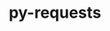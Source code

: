 ---
title: "py-requests"
layout: cache
categories: [package, develop]
meta: {"compilers": ["none"], "num_specs": 315, "num_specs_by_stack": {"data-vis-sdk": 12, "e4s": 61, "e4s-neoverse-v2": 32, "e4s-oneapi": 24, "hep": 9, "ml-darwin-aarch64-mps": 41, "ml-linux-aarch64-cpu": 66, "ml-linux-aarch64-cuda": 64, "ml-linux-x86_64-cpu": 66, "ml-linux-x86_64-cuda": 64, "ml-linux-x86_64-rocm": 25, "root": 315}, "oss": ["sequoia", "ubuntu20.04", "ubuntu22.04", "ubuntu24.04"], "platforms": ["darwin", "linux"], "stacks": ["data-vis-sdk", "e4s", "e4s-neoverse-v2", "e4s-oneapi", "hep", "ml-darwin-aarch64-mps", "ml-linux-aarch64-cpu", "ml-linux-aarch64-cuda", "ml-linux-x86_64-cpu", "ml-linux-x86_64-cuda", "ml-linux-x86_64-rocm", "root"], "targets": ["aarch64", "neoverse_v2", "x86_64_v3"], "versions": ["2.32.3"]}
spec_details: [{"compiler": "none", "hash": "24lc6idi357yxlridz6rngjcbjezkxjx", "os": "ubuntu24.04", "platform": "linux", "size": "-", "stacks": ["ml-linux-x86_64-cpu", "ml-linux-x86_64-cuda", "root"], "target": "x86_64_v3", "variants": ["build_system=python_pip", "~socks"], "versions": ["2.32.3"]}, {"compiler": "none", "hash": "24ljm6ub66owftqnkzotfnrsxmdvss6g", "os": "ubuntu24.04", "platform": "linux", "size": "-", "stacks": ["ml-linux-aarch64-cpu", "ml-linux-aarch64-cuda", "root"], "target": "aarch64", "variants": ["build_system=python_pip", "~socks"], "versions": ["2.32.3"]}, {"compiler": "none", "hash": "2ecfn334madmwmvj7s6k2z46xd6dmps2", "os": "ubuntu22.04", "platform": "linux", "size": "-", "stacks": ["e4s", "root"], "target": "x86_64_v3", "variants": ["build_system=python_pip", "~socks"], "versions": ["2.32.3"]}, {"compiler": "none", "hash": "2iombqfmdrykng6vqacdmvsmepqwunsw", "os": "ubuntu24.04", "platform": "linux", "size": "-", "stacks": ["ml-linux-x86_64-cpu", "root"], "target": "x86_64_v3", "variants": ["build_system=python_pip", "~socks"], "versions": ["2.32.3"]}, {"compiler": "none", "hash": "2kbwndy4wxt7n7hacwubprfbyumdb4av", "os": "sequoia", "platform": "darwin", "size": "-", "stacks": ["ml-darwin-aarch64-mps", "root"], "target": "aarch64", "variants": ["build_system=python_pip", "~socks"], "versions": ["2.32.3"]}, {"compiler": "none", "hash": "2lpeehrnagarg4p77z24tfy3hcmxzotg", "os": "ubuntu22.04", "platform": "linux", "size": "-", "stacks": ["e4s-neoverse-v2", "root"], "target": "neoverse_v2", "variants": ["build_system=python_pip", "~socks"], "versions": ["2.32.3"]}, {"compiler": "none", "hash": "2pyozt4qm6c5xtxz5kk3d5hv5zhj2zxp", "os": "ubuntu24.04", "platform": "linux", "size": "-", "stacks": ["ml-linux-aarch64-cpu", "ml-linux-aarch64-cuda", "root"], "target": "aarch64", "variants": ["build_system=python_pip", "~socks"], "versions": ["2.32.3"]}, {"compiler": "none", "hash": "2rhjxulwbpgxhvnjesywrxprgph6dlu7", "os": "ubuntu24.04", "platform": "linux", "size": "-", "stacks": ["ml-linux-x86_64-cpu", "ml-linux-x86_64-cuda", "ml-linux-x86_64-rocm", "root"], "target": "x86_64_v3", "variants": ["build_system=python_pip", "~socks"], "versions": ["2.32.3"]}, {"compiler": "none", "hash": "2vxihvk2dc4wgd4xfk5llbis3jupl7hn", "os": "ubuntu22.04", "platform": "linux", "size": "-", "stacks": ["e4s-oneapi", "root"], "target": "x86_64_v3", "variants": ["build_system=python_pip", "~socks"], "versions": ["2.32.3"]}, {"compiler": "none", "hash": "325x3cjgfz2t2yx2aul5pnhoo7ides5o", "os": "sequoia", "platform": "darwin", "size": "-", "stacks": ["ml-darwin-aarch64-mps", "root"], "target": "aarch64", "variants": ["build_system=python_pip", "~socks"], "versions": ["2.32.3"]}, {"compiler": "none", "hash": "34a6s3av4djbpqiafv4hkq2j4jm4yubp", "os": "sequoia", "platform": "darwin", "size": "-", "stacks": ["ml-darwin-aarch64-mps", "root"], "target": "aarch64", "variants": ["build_system=python_pip", "~socks"], "versions": ["2.32.3"]}, {"compiler": "none", "hash": "36q7puu5zhzx62pdqpdkivjydjhom6fo", "os": "sequoia", "platform": "darwin", "size": "-", "stacks": ["ml-darwin-aarch64-mps", "root"], "target": "aarch64", "variants": ["build_system=python_pip", "~socks"], "versions": ["2.32.3"]}, {"compiler": "none", "hash": "37jjiztlv62z7shx353ji7anre6x2omw", "os": "ubuntu22.04", "platform": "linux", "size": "-", "stacks": ["e4s", "root"], "target": "x86_64_v3", "variants": ["build_system=python_pip", "~socks"], "versions": ["2.32.3"]}, {"compiler": "none", "hash": "3dfomekb2dahkvqee723emjiqfarnaaa", "os": "ubuntu22.04", "platform": "linux", "size": "-", "stacks": ["hep", "root"], "target": "x86_64_v3", "variants": ["build_system=python_pip", "~socks"], "versions": ["2.32.3"]}, {"compiler": "none", "hash": "3hl4io2uq4a2xaim2b32hktca7zrdzqe", "os": "ubuntu20.04", "platform": "linux", "size": "-", "stacks": ["data-vis-sdk", "root"], "target": "x86_64_v3", "variants": ["build_system=python_pip", "~socks"], "versions": ["2.32.3"]}, {"compiler": "none", "hash": "3hnukyzlgd7cdh3k6m7s26ybxkoihlkl", "os": "ubuntu22.04", "platform": "linux", "size": "-", "stacks": ["e4s-oneapi", "root"], "target": "x86_64_v3", "variants": ["build_system=python_pip", "~socks"], "versions": ["2.32.3"]}, {"compiler": "none", "hash": "3kogcqepjudnwdbljfsbznaephcpne27", "os": "ubuntu24.04", "platform": "linux", "size": "-", "stacks": ["ml-linux-x86_64-cpu", "ml-linux-x86_64-cuda", "root"], "target": "x86_64_v3", "variants": ["build_system=python_pip", "~socks"], "versions": ["2.32.3"]}, {"compiler": "none", "hash": "3mexs3puctqq2aqxyd6cc2a3v57gnyrr", "os": "ubuntu24.04", "platform": "linux", "size": "-", "stacks": ["ml-linux-x86_64-rocm", "root"], "target": "x86_64_v3", "variants": ["build_system=python_pip", "~socks"], "versions": ["2.32.3"]}, {"compiler": "none", "hash": "3ndh53sgy5rqtc23ybubt75kc6gx7yqh", "os": "ubuntu24.04", "platform": "linux", "size": "-", "stacks": ["ml-linux-aarch64-cpu", "ml-linux-aarch64-cuda", "root"], "target": "aarch64", "variants": ["build_system=python_pip", "~socks"], "versions": ["2.32.3"]}, {"compiler": "none", "hash": "3ndlpvyudk2c3yvbbsitctyx7kqdluml", "os": "ubuntu22.04", "platform": "linux", "size": "-", "stacks": ["e4s", "root"], "target": "x86_64_v3", "variants": ["build_system=python_pip", "~socks"], "versions": ["2.32.3"]}, {"compiler": "none", "hash": "3rpk3ro2zx2t7x2ihkyzj53ca6mdqhwk", "os": "ubuntu24.04", "platform": "linux", "size": "-", "stacks": ["ml-linux-x86_64-cpu", "ml-linux-x86_64-cuda", "root"], "target": "x86_64_v3", "variants": ["build_system=python_pip", "~socks"], "versions": ["2.32.3"]}, {"compiler": "none", "hash": "3xlzair3sjt7rmxa63fckudbfmtox7d5", "os": "ubuntu22.04", "platform": "linux", "size": "-", "stacks": ["e4s", "root"], "target": "x86_64_v3", "variants": ["build_system=python_pip", "~socks"], "versions": ["2.32.3"]}, {"compiler": "none", "hash": "3ykdxvbtil6frui4rv6j3csb4gcja254", "os": "ubuntu24.04", "platform": "linux", "size": "-", "stacks": ["ml-linux-aarch64-cpu", "ml-linux-aarch64-cuda", "root"], "target": "aarch64", "variants": ["build_system=python_pip", "~socks"], "versions": ["2.32.3"]}, {"compiler": "none", "hash": "3zfgwfvhikswy4v7sb4s73vgwegglhip", "os": "sequoia", "platform": "darwin", "size": "-", "stacks": ["ml-darwin-aarch64-mps", "root"], "target": "aarch64", "variants": ["build_system=python_pip", "~socks"], "versions": ["2.32.3"]}, {"compiler": "none", "hash": "47dl2755hjzokb3v6sbbtkg33dgzo2dp", "os": "sequoia", "platform": "darwin", "size": "-", "stacks": ["ml-darwin-aarch64-mps", "root"], "target": "aarch64", "variants": ["build_system=python_pip", "~socks"], "versions": ["2.32.3"]}, {"compiler": "none", "hash": "4bptrlp47ojsbzws4rmvoxzawuhxd4xx", "os": "ubuntu24.04", "platform": "linux", "size": "-", "stacks": ["ml-linux-x86_64-cpu", "ml-linux-x86_64-cuda", "root"], "target": "x86_64_v3", "variants": ["build_system=python_pip", "~socks"], "versions": ["2.32.3"]}, {"compiler": "none", "hash": "4bvpo4x5l25xfq2gkh2d4p3qvazssv3u", "os": "ubuntu22.04", "platform": "linux", "size": "-", "stacks": ["e4s-neoverse-v2", "root"], "target": "neoverse_v2", "variants": ["build_system=python_pip", "~socks"], "versions": ["2.32.3"]}, {"compiler": "none", "hash": "4no7fg4kepzg3vz7a42svforkewkzsj7", "os": "ubuntu24.04", "platform": "linux", "size": "-", "stacks": ["ml-linux-x86_64-cpu", "ml-linux-x86_64-cuda", "root"], "target": "x86_64_v3", "variants": ["build_system=python_pip", "~socks"], "versions": ["2.32.3"]}, {"compiler": "none", "hash": "4oytocgjnzuljdip36pxh4qonv6a7qel", "os": "ubuntu24.04", "platform": "linux", "size": "-", "stacks": ["ml-linux-x86_64-cpu", "ml-linux-x86_64-cuda", "root"], "target": "x86_64_v3", "variants": ["build_system=python_pip", "~socks"], "versions": ["2.32.3"]}, {"compiler": "none", "hash": "4pg6qcqrqwmgqe7j2m5wrotnl7djynwc", "os": "ubuntu24.04", "platform": "linux", "size": "-", "stacks": ["ml-linux-x86_64-cpu", "ml-linux-x86_64-cuda", "ml-linux-x86_64-rocm", "root"], "target": "x86_64_v3", "variants": ["build_system=python_pip", "~socks"], "versions": ["2.32.3"]}, {"compiler": "none", "hash": "4tpuq2nbl7iaa4k3etsl3qkxvgyc3wx3", "os": "ubuntu24.04", "platform": "linux", "size": "-", "stacks": ["ml-linux-aarch64-cpu", "ml-linux-aarch64-cuda", "root"], "target": "aarch64", "variants": ["build_system=python_pip", "~socks"], "versions": ["2.32.3"]}, {"compiler": "none", "hash": "4tzip3ttgjqbnw3b7xov26dq6jvcg4o6", "os": "ubuntu22.04", "platform": "linux", "size": "-", "stacks": ["e4s-neoverse-v2", "root"], "target": "neoverse_v2", "variants": ["build_system=python_pip", "~socks"], "versions": ["2.32.3"]}, {"compiler": "none", "hash": "4uxomgxr4p4zfafvhbs6lqdte7fys7ys", "os": "ubuntu22.04", "platform": "linux", "size": "-", "stacks": ["e4s", "root"], "target": "x86_64_v3", "variants": ["build_system=python_pip", "~socks"], "versions": ["2.32.3"]}, {"compiler": "none", "hash": "53x2qhjqbtgkpiz5hdr3tnjtdt2rbnsn", "os": "ubuntu24.04", "platform": "linux", "size": "-", "stacks": ["ml-linux-aarch64-cpu", "ml-linux-aarch64-cuda", "root"], "target": "aarch64", "variants": ["build_system=python_pip", "~socks"], "versions": ["2.32.3"]}, {"compiler": "none", "hash": "54ckwrzynb47i54lxq4phoykdd6zclnq", "os": "ubuntu24.04", "platform": "linux", "size": "-", "stacks": ["ml-linux-aarch64-cpu", "ml-linux-aarch64-cuda", "root"], "target": "aarch64", "variants": ["build_system=python_pip", "~socks"], "versions": ["2.32.3"]}, {"compiler": "none", "hash": "54v445gzyqlksd32ayl5od53poq2r4pz", "os": "ubuntu22.04", "platform": "linux", "size": "-", "stacks": ["e4s-oneapi", "root"], "target": "x86_64_v3", "variants": ["build_system=python_pip", "~socks"], "versions": ["2.32.3"]}, {"compiler": "none", "hash": "5aqk6l2wrzm2l3mezb53fksb6tylnmen", "os": "ubuntu24.04", "platform": "linux", "size": "-", "stacks": ["ml-linux-x86_64-cpu", "ml-linux-x86_64-cuda", "root"], "target": "x86_64_v3", "variants": ["build_system=python_pip", "~socks"], "versions": ["2.32.3"]}, {"compiler": "none", "hash": "5br3aed5eedo2iskrchefnencbpv5vbo", "os": "ubuntu22.04", "platform": "linux", "size": "-", "stacks": ["hep", "root"], "target": "x86_64_v3", "variants": ["build_system=python_pip", "~socks"], "versions": ["2.32.3"]}, {"compiler": "none", "hash": "5f42xjctcvpyjzemyysj6m7qiyz6lwet", "os": "ubuntu24.04", "platform": "linux", "size": "-", "stacks": ["ml-linux-x86_64-cpu", "ml-linux-x86_64-cuda", "ml-linux-x86_64-rocm", "root"], "target": "x86_64_v3", "variants": ["build_system=python_pip", "~socks"], "versions": ["2.32.3"]}, {"compiler": "none", "hash": "5fhbn4nzue4t4jqewqwwkxafxlnoytkr", "os": "sequoia", "platform": "darwin", "size": "-", "stacks": ["ml-darwin-aarch64-mps", "root"], "target": "aarch64", "variants": ["build_system=python_pip", "~socks"], "versions": ["2.32.3"]}, {"compiler": "none", "hash": "5fpkmoky4aa33brqgbexkhk7o7gthhmd", "os": "ubuntu24.04", "platform": "linux", "size": "-", "stacks": ["ml-linux-aarch64-cpu", "ml-linux-aarch64-cuda", "root"], "target": "aarch64", "variants": ["build_system=python_pip", "~socks"], "versions": ["2.32.3"]}, {"compiler": "none", "hash": "5jhfqoehbp6i2o3t5aks5tc2pqpsipfy", "os": "sequoia", "platform": "darwin", "size": "-", "stacks": ["ml-darwin-aarch64-mps", "root"], "target": "aarch64", "variants": ["build_system=python_pip", "~socks"], "versions": ["2.32.3"]}, {"compiler": "none", "hash": "5ui7kfbdx3hutydbch3edplh7d2mlqez", "os": "ubuntu24.04", "platform": "linux", "size": "-", "stacks": ["ml-linux-x86_64-rocm", "root"], "target": "x86_64_v3", "variants": ["build_system=python_pip", "~socks"], "versions": ["2.32.3"]}, {"compiler": "none", "hash": "64dehdr6fdfyxt2po4qr37hbkreuj3x6", "os": "ubuntu22.04", "platform": "linux", "size": "-", "stacks": ["e4s", "root"], "target": "x86_64_v3", "variants": ["build_system=python_pip", "~socks"], "versions": ["2.32.3"]}, {"compiler": "none", "hash": "65tpfzsxukkjscgksipx5awktaqd7qxn", "os": "ubuntu24.04", "platform": "linux", "size": "-", "stacks": ["ml-linux-aarch64-cpu", "ml-linux-aarch64-cuda", "root"], "target": "aarch64", "variants": ["build_system=python_pip", "~socks"], "versions": ["2.32.3"]}, {"compiler": "none", "hash": "6a5ww57dtk4bif56bxub5g4l6dytmbiq", "os": "ubuntu24.04", "platform": "linux", "size": "-", "stacks": ["ml-linux-aarch64-cpu", "ml-linux-aarch64-cuda", "root"], "target": "aarch64", "variants": ["build_system=python_pip", "~socks"], "versions": ["2.32.3"]}, {"compiler": "none", "hash": "6eqnixvmsbqr25vvzgowrobhe6zmqmsq", "os": "sequoia", "platform": "darwin", "size": "-", "stacks": ["ml-darwin-aarch64-mps", "root"], "target": "aarch64", "variants": ["build_system=python_pip", "~socks"], "versions": ["2.32.3"]}, {"compiler": "none", "hash": "6fdl4roo3g6xm3og6jh37r77hcpfwxmy", "os": "ubuntu22.04", "platform": "linux", "size": "-", "stacks": ["hep", "root"], "target": "x86_64_v3", "variants": ["build_system=python_pip", "~socks"], "versions": ["2.32.3"]}, {"compiler": "none", "hash": "6ge7v34aqatpunf2n44wra5ezlxbpaak", "os": "ubuntu24.04", "platform": "linux", "size": "-", "stacks": ["ml-linux-aarch64-cpu", "ml-linux-aarch64-cuda", "root"], "target": "aarch64", "variants": ["build_system=python_pip", "~socks"], "versions": ["2.32.3"]}, {"compiler": "none", "hash": "6r65tnnl4veam6zqfssyotwggt3sz4dk", "os": "ubuntu24.04", "platform": "linux", "size": "-", "stacks": ["ml-linux-x86_64-cpu", "ml-linux-x86_64-cuda", "ml-linux-x86_64-rocm", "root"], "target": "x86_64_v3", "variants": ["build_system=python_pip", "~socks"], "versions": ["2.32.3"]}, {"compiler": "none", "hash": "6sfuz27mwndccblmkcute6ujjmrsyzxs", "os": "ubuntu24.04", "platform": "linux", "size": "-", "stacks": ["ml-linux-aarch64-cpu", "ml-linux-aarch64-cuda", "root"], "target": "aarch64", "variants": ["build_system=python_pip", "~socks"], "versions": ["2.32.3"]}, {"compiler": "none", "hash": "6uazoepkskdua2str2reqd7rso4dztqf", "os": "sequoia", "platform": "darwin", "size": "-", "stacks": ["ml-darwin-aarch64-mps", "root"], "target": "aarch64", "variants": ["build_system=python_pip", "~socks"], "versions": ["2.32.3"]}, {"compiler": "none", "hash": "6xnhb254ztncwf3ausud2i2rpinltjlm", "os": "ubuntu20.04", "platform": "linux", "size": "-", "stacks": ["data-vis-sdk", "root"], "target": "x86_64_v3", "variants": ["build_system=python_pip", "~socks"], "versions": ["2.32.3"]}, {"compiler": "none", "hash": "6xr7zcgjtigwlrzcaiock5kmcocvofuy", "os": "ubuntu22.04", "platform": "linux", "size": "-", "stacks": ["e4s-oneapi", "root"], "target": "x86_64_v3", "variants": ["build_system=python_pip", "~socks"], "versions": ["2.32.3"]}, {"compiler": "none", "hash": "6y2se7agy46j5kzkc44mrawgkdsgha5r", "os": "ubuntu24.04", "platform": "linux", "size": "-", "stacks": ["ml-linux-x86_64-cpu", "ml-linux-x86_64-cuda", "ml-linux-x86_64-rocm", "root"], "target": "x86_64_v3", "variants": ["build_system=python_pip", "~socks"], "versions": ["2.32.3"]}, {"compiler": "none", "hash": "6yjf4xug7uyqnyvtdjzyvii5zgdqfq6i", "os": "ubuntu24.04", "platform": "linux", "size": "-", "stacks": ["ml-linux-aarch64-cpu", "ml-linux-aarch64-cuda", "root"], "target": "aarch64", "variants": ["build_system=python_pip", "~socks"], "versions": ["2.32.3"]}, {"compiler": "none", "hash": "7ad35ke5lo3coq3pou65kfheast33dii", "os": "ubuntu24.04", "platform": "linux", "size": "-", "stacks": ["ml-linux-aarch64-cpu", "ml-linux-aarch64-cuda", "root"], "target": "aarch64", "variants": ["build_system=python_pip", "~socks"], "versions": ["2.32.3"]}, {"compiler": "none", "hash": "7r2wj5545ldg2xh7s7netra4k3y7jetq", "os": "ubuntu20.04", "platform": "linux", "size": "-", "stacks": ["data-vis-sdk", "root"], "target": "x86_64_v3", "variants": ["build_system=python_pip", "~socks"], "versions": ["2.32.3"]}, {"compiler": "none", "hash": "7unuozwjkniiomtxmudeeno2jsn4bl6d", "os": "ubuntu24.04", "platform": "linux", "size": "-", "stacks": ["ml-linux-x86_64-cpu", "ml-linux-x86_64-cuda", "root"], "target": "x86_64_v3", "variants": ["build_system=python_pip", "~socks"], "versions": ["2.32.3"]}, {"compiler": "none", "hash": "abqdgy6f6a6n4ljjso6a6gzvfsf6irpv", "os": "ubuntu22.04", "platform": "linux", "size": "-", "stacks": ["e4s-neoverse-v2", "root"], "target": "neoverse_v2", "variants": ["build_system=python_pip", "~socks"], "versions": ["2.32.3"]}, {"compiler": "none", "hash": "aczd7aqxjiadfgs4xcxftzk3rtyebd32", "os": "ubuntu24.04", "platform": "linux", "size": "-", "stacks": ["ml-linux-aarch64-cpu", "ml-linux-aarch64-cuda", "root"], "target": "aarch64", "variants": ["build_system=python_pip", "~socks"], "versions": ["2.32.3"]}, {"compiler": "none", "hash": "adbu25gkm7qaat5b4jaxoqk6nc34bu5h", "os": "ubuntu24.04", "platform": "linux", "size": "-", "stacks": ["ml-linux-x86_64-cpu", "ml-linux-x86_64-cuda", "root"], "target": "x86_64_v3", "variants": ["build_system=python_pip", "~socks"], "versions": ["2.32.3"]}, {"compiler": "none", "hash": "ai7yluf43ny54a5f4xoikexa6s7khswb", "os": "ubuntu22.04", "platform": "linux", "size": "-", "stacks": ["e4s", "root"], "target": "x86_64_v3", "variants": ["build_system=python_pip", "~socks"], "versions": ["2.32.3"]}, {"compiler": "none", "hash": "aksttjec2qiemwpmtd3zvmugkjxegxpz", "os": "ubuntu24.04", "platform": "linux", "size": "-", "stacks": ["ml-linux-x86_64-cpu", "ml-linux-x86_64-cuda", "root"], "target": "x86_64_v3", "variants": ["build_system=python_pip", "~socks"], "versions": ["2.32.3"]}, {"compiler": "none", "hash": "aqulkcsc25h2laoftc77bcjx7esz6fyq", "os": "ubuntu24.04", "platform": "linux", "size": "-", "stacks": ["ml-linux-x86_64-cpu", "root"], "target": "x86_64_v3", "variants": ["build_system=python_pip", "~socks"], "versions": ["2.32.3"]}, {"compiler": "none", "hash": "ar6ul66ggzy4shfflyrouiyf3k56gjos", "os": "ubuntu22.04", "platform": "linux", "size": "-", "stacks": ["e4s-oneapi", "root"], "target": "x86_64_v3", "variants": ["build_system=python_pip", "~socks"], "versions": ["2.32.3"]}, {"compiler": "none", "hash": "arb5xiurl7xmxpabg5nnlgk3gf4zyo5k", "os": "sequoia", "platform": "darwin", "size": "-", "stacks": ["ml-darwin-aarch64-mps", "root"], "target": "aarch64", "variants": ["build_system=python_pip", "~socks"], "versions": ["2.32.3"]}, {"compiler": "none", "hash": "av3ovgdm3gedw2jzo3m4kuzk5n4sma4u", "os": "ubuntu22.04", "platform": "linux", "size": "-", "stacks": ["e4s-oneapi", "root"], "target": "x86_64_v3", "variants": ["build_system=python_pip", "~socks"], "versions": ["2.32.3"]}, {"compiler": "none", "hash": "b2wfnvyij23y6exhhjfoiinfi4zub4of", "os": "ubuntu24.04", "platform": "linux", "size": "-", "stacks": ["ml-linux-x86_64-cpu", "ml-linux-x86_64-cuda", "root"], "target": "x86_64_v3", "variants": ["build_system=python_pip", "~socks"], "versions": ["2.32.3"]}, {"compiler": "none", "hash": "b5muio4k6lwvub7vrism6hfh6txzlwh4", "os": "ubuntu24.04", "platform": "linux", "size": "-", "stacks": ["ml-linux-aarch64-cpu", "ml-linux-aarch64-cuda", "root"], "target": "aarch64", "variants": ["build_system=python_pip", "~socks"], "versions": ["2.32.3"]}, {"compiler": "none", "hash": "bc2hxxm6lujejqwiwau2fvzj5ic43skv", "os": "ubuntu24.04", "platform": "linux", "size": "-", "stacks": ["ml-linux-aarch64-cpu", "root"], "target": "aarch64", "variants": ["build_system=python_pip", "~socks"], "versions": ["2.32.3"]}, {"compiler": "none", "hash": "bdbpry7i25uxtxujycnocxrasidpynmn", "os": "ubuntu24.04", "platform": "linux", "size": "-", "stacks": ["ml-linux-x86_64-cpu", "ml-linux-x86_64-cuda", "root"], "target": "x86_64_v3", "variants": ["build_system=python_pip", "~socks"], "versions": ["2.32.3"]}, {"compiler": "none", "hash": "befcaonzaanu6w2sejqy3y2ccj7qd2oj", "os": "sequoia", "platform": "darwin", "size": "-", "stacks": ["ml-darwin-aarch64-mps", "root"], "target": "aarch64", "variants": ["build_system=python_pip", "~socks"], "versions": ["2.32.3"]}, {"compiler": "none", "hash": "bfkkrtc3nzq3o3pebkxuldmn2tx5e5kz", "os": "ubuntu24.04", "platform": "linux", "size": "-", "stacks": ["ml-linux-x86_64-cpu", "ml-linux-x86_64-cuda", "root"], "target": "x86_64_v3", "variants": ["build_system=python_pip", "~socks"], "versions": ["2.32.3"]}, {"compiler": "none", "hash": "bfrzsurat65gsr4qlsqpnarvlmauerdx", "os": "ubuntu22.04", "platform": "linux", "size": "-", "stacks": ["e4s-neoverse-v2", "root"], "target": "neoverse_v2", "variants": ["build_system=python_pip", "~socks"], "versions": ["2.32.3"]}, {"compiler": "none", "hash": "bg7fbv6iq2ma5j5i3h3cuizcdd6uosje", "os": "sequoia", "platform": "darwin", "size": "-", "stacks": ["ml-darwin-aarch64-mps", "root"], "target": "aarch64", "variants": ["build_system=python_pip", "~socks"], "versions": ["2.32.3"]}, {"compiler": "none", "hash": "bno4bcsqvvi5ijf4s3khu4oep32t6w34", "os": "ubuntu22.04", "platform": "linux", "size": "-", "stacks": ["e4s-neoverse-v2", "root"], "target": "neoverse_v2", "variants": ["build_system=python_pip", "~socks"], "versions": ["2.32.3"]}, {"compiler": "none", "hash": "bt6egk4y4xy7xnhxhj7gnd32wzscmmvp", "os": "ubuntu22.04", "platform": "linux", "size": "-", "stacks": ["e4s", "root"], "target": "x86_64_v3", "variants": ["build_system=python_pip", "~socks"], "versions": ["2.32.3"]}, {"compiler": "none", "hash": "btendo4ibxsytw3fosocdhzoa2lxhqg5", "os": "ubuntu22.04", "platform": "linux", "size": "-", "stacks": ["e4s-oneapi", "root"], "target": "x86_64_v3", "variants": ["build_system=python_pip", "~socks"], "versions": ["2.32.3"]}, {"compiler": "none", "hash": "c3dzfsg5rexvfhbvkm7fagrrtdaf75ix", "os": "ubuntu24.04", "platform": "linux", "size": "-", "stacks": ["ml-linux-aarch64-cpu", "ml-linux-aarch64-cuda", "root"], "target": "aarch64", "variants": ["build_system=python_pip", "~socks"], "versions": ["2.32.3"]}, {"compiler": "none", "hash": "c47zzwmctadoq4qrcuut4ca74keemnkd", "os": "ubuntu22.04", "platform": "linux", "size": "-", "stacks": ["e4s", "root"], "target": "x86_64_v3", "variants": ["build_system=python_pip", "~socks"], "versions": ["2.32.3"]}, {"compiler": "none", "hash": "casg6h7seum3zovblwssdx553capz25s", "os": "ubuntu22.04", "platform": "linux", "size": "-", "stacks": ["e4s", "root"], "target": "x86_64_v3", "variants": ["build_system=python_pip", "~socks"], "versions": ["2.32.3"]}, {"compiler": "none", "hash": "cfmdg6a2kuxpilvr2i27b5nye3ygtw5g", "os": "ubuntu22.04", "platform": "linux", "size": "-", "stacks": ["e4s-neoverse-v2", "root"], "target": "neoverse_v2", "variants": ["build_system=python_pip", "~socks"], "versions": ["2.32.3"]}, {"compiler": "none", "hash": "chyteol572pwijeu2vdxtqm7npfgkutz", "os": "ubuntu20.04", "platform": "linux", "size": "-", "stacks": ["data-vis-sdk", "root"], "target": "x86_64_v3", "variants": ["build_system=python_pip", "~socks"], "versions": ["2.32.3"]}, {"compiler": "none", "hash": "ck4rhtce5qkxyft5s3ruq5xir27w54iy", "os": "ubuntu24.04", "platform": "linux", "size": "-", "stacks": ["ml-linux-x86_64-cpu", "ml-linux-x86_64-cuda", "root"], "target": "x86_64_v3", "variants": ["build_system=python_pip", "~socks"], "versions": ["2.32.3"]}, {"compiler": "none", "hash": "ckd7yqavsxe776p65lf6wl5mgmqks7qn", "os": "ubuntu22.04", "platform": "linux", "size": "-", "stacks": ["hep", "root"], "target": "x86_64_v3", "variants": ["build_system=python_pip", "~socks"], "versions": ["2.32.3"]}, {"compiler": "none", "hash": "cqns76tu3qds3qujokvivqg3t7owhfjh", "os": "ubuntu24.04", "platform": "linux", "size": "-", "stacks": ["ml-linux-aarch64-cpu", "ml-linux-aarch64-cuda", "root"], "target": "aarch64", "variants": ["build_system=python_pip", "~socks"], "versions": ["2.32.3"]}, {"compiler": "none", "hash": "cspeflheqcfxsbkcax66gho6at2km4an", "os": "ubuntu24.04", "platform": "linux", "size": "-", "stacks": ["ml-linux-x86_64-cpu", "ml-linux-x86_64-cuda", "root"], "target": "x86_64_v3", "variants": ["build_system=python_pip", "~socks"], "versions": ["2.32.3"]}, {"compiler": "none", "hash": "ct3vtgweytavavyfcmcztky7esmejob5", "os": "ubuntu24.04", "platform": "linux", "size": "-", "stacks": ["ml-linux-aarch64-cpu", "ml-linux-aarch64-cuda", "root"], "target": "aarch64", "variants": ["build_system=python_pip", "~socks"], "versions": ["2.32.3"]}, {"compiler": "none", "hash": "cvr6nt6ypv5hfa676p563taowurbmffw", "os": "sequoia", "platform": "darwin", "size": "-", "stacks": ["ml-darwin-aarch64-mps", "root"], "target": "aarch64", "variants": ["build_system=python_pip", "~socks"], "versions": ["2.32.3"]}, {"compiler": "none", "hash": "cye5yxqlofndf5nz4id5exwwjmhpukd3", "os": "sequoia", "platform": "darwin", "size": "-", "stacks": ["ml-darwin-aarch64-mps", "root"], "target": "aarch64", "variants": ["build_system=python_pip", "~socks"], "versions": ["2.32.3"]}, {"compiler": "none", "hash": "d2qnawzyw2ql55gh5ixn6caa7mvysmzc", "os": "ubuntu24.04", "platform": "linux", "size": "-", "stacks": ["ml-linux-x86_64-cpu", "ml-linux-x86_64-cuda", "root"], "target": "x86_64_v3", "variants": ["build_system=python_pip", "~socks"], "versions": ["2.32.3"]}, {"compiler": "none", "hash": "d5buv54rpq6jcfceuzhqhjlih6wjiycx", "os": "ubuntu24.04", "platform": "linux", "size": "-", "stacks": ["ml-linux-aarch64-cpu", "ml-linux-aarch64-cuda", "root"], "target": "aarch64", "variants": ["build_system=python_pip", "~socks"], "versions": ["2.32.3"]}, {"compiler": "none", "hash": "d5o735rooxk66422oot6snhvl2w7hpo3", "os": "ubuntu20.04", "platform": "linux", "size": "-", "stacks": ["data-vis-sdk", "root"], "target": "x86_64_v3", "variants": ["build_system=python_pip", "~socks"], "versions": ["2.32.3"]}, {"compiler": "none", "hash": "d6f5n2spe7vsdq6ztfvtspjib27ix7py", "os": "ubuntu24.04", "platform": "linux", "size": "-", "stacks": ["ml-linux-x86_64-cpu", "ml-linux-x86_64-cuda", "root"], "target": "x86_64_v3", "variants": ["build_system=python_pip", "~socks"], "versions": ["2.32.3"]}, {"compiler": "none", "hash": "ddpvfsfglx4ir3rdijwfkv73exgbc2tr", "os": "sequoia", "platform": "darwin", "size": "-", "stacks": ["ml-darwin-aarch64-mps", "root"], "target": "aarch64", "variants": ["build_system=python_pip", "~socks"], "versions": ["2.32.3"]}, {"compiler": "none", "hash": "dkucp5pgrb4jpgxpz5eciavqm5pjspca", "os": "ubuntu24.04", "platform": "linux", "size": "-", "stacks": ["ml-linux-x86_64-cpu", "ml-linux-x86_64-cuda", "ml-linux-x86_64-rocm", "root"], "target": "x86_64_v3", "variants": ["build_system=python_pip", "~socks"], "versions": ["2.32.3"]}, {"compiler": "none", "hash": "doss67zhylmvlu4ebdkjgjoffktf6qdh", "os": "ubuntu24.04", "platform": "linux", "size": "-", "stacks": ["ml-linux-aarch64-cpu", "ml-linux-aarch64-cuda", "root"], "target": "aarch64", "variants": ["build_system=python_pip", "~socks"], "versions": ["2.32.3"]}, {"compiler": "none", "hash": "dpsriytpf7a4qaudb5kdjwmanxzklda6", "os": "ubuntu22.04", "platform": "linux", "size": "-", "stacks": ["e4s-neoverse-v2", "root"], "target": "neoverse_v2", "variants": ["build_system=python_pip", "~socks"], "versions": ["2.32.3"]}, {"compiler": "none", "hash": "drg6zv2fer6iuzej5kckplwbm4bwgfhh", "os": "ubuntu22.04", "platform": "linux", "size": "-", "stacks": ["e4s-neoverse-v2", "root"], "target": "neoverse_v2", "variants": ["build_system=python_pip", "~socks"], "versions": ["2.32.3"]}, {"compiler": "none", "hash": "e6miphmaf3ltgkvxpmauyfewfva5hc5q", "os": "ubuntu24.04", "platform": "linux", "size": "-", "stacks": ["ml-linux-aarch64-cpu", "ml-linux-aarch64-cuda", "root"], "target": "aarch64", "variants": ["build_system=python_pip", "~socks"], "versions": ["2.32.3"]}, {"compiler": "none", "hash": "ea6qelk5izpxxjrrg7fr4kkz5hf5fujg", "os": "ubuntu22.04", "platform": "linux", "size": "-", "stacks": ["e4s-neoverse-v2", "root"], "target": "neoverse_v2", "variants": ["build_system=python_pip", "~socks"], "versions": ["2.32.3"]}, {"compiler": "none", "hash": "egqyply3drldymykmgyeo7urpdr6o5yf", "os": "sequoia", "platform": "darwin", "size": "-", "stacks": ["ml-darwin-aarch64-mps", "root"], "target": "aarch64", "variants": ["build_system=python_pip", "~socks"], "versions": ["2.32.3"]}, {"compiler": "none", "hash": "ehtftyqmoehaqrgiwys3cyq56srtzyed", "os": "ubuntu20.04", "platform": "linux", "size": "-", "stacks": ["data-vis-sdk", "root"], "target": "x86_64_v3", "variants": ["build_system=python_pip", "~socks"], "versions": ["2.32.3"]}, {"compiler": "none", "hash": "elfzcy46qpi2whfa3xgiai7y5vlc42bv", "os": "ubuntu24.04", "platform": "linux", "size": "-", "stacks": ["ml-linux-x86_64-cpu", "ml-linux-x86_64-cuda", "root"], "target": "x86_64_v3", "variants": ["build_system=python_pip", "~socks"], "versions": ["2.32.3"]}, {"compiler": "none", "hash": "enwtmy3bwmjtf2emf4ixbbyqhpxflqri", "os": "ubuntu22.04", "platform": "linux", "size": "-", "stacks": ["e4s", "root"], "target": "x86_64_v3", "variants": ["build_system=python_pip", "~socks"], "versions": ["2.32.3"]}, {"compiler": "none", "hash": "eoyce3zznqgx7wu4axukuumtzj43lct2", "os": "sequoia", "platform": "darwin", "size": "-", "stacks": ["ml-darwin-aarch64-mps", "root"], "target": "aarch64", "variants": ["build_system=python_pip", "~socks"], "versions": ["2.32.3"]}, {"compiler": "none", "hash": "ey7th2s677mu3mmeylauhfbne7kbyvt4", "os": "ubuntu24.04", "platform": "linux", "size": "-", "stacks": ["ml-linux-aarch64-cpu", "ml-linux-aarch64-cuda", "root"], "target": "aarch64", "variants": ["build_system=python_pip", "~socks"], "versions": ["2.32.3"]}, {"compiler": "none", "hash": "eybt5zxbnlfb2shifi3n66py6wdyddi4", "os": "ubuntu22.04", "platform": "linux", "size": "-", "stacks": ["e4s", "root"], "target": "x86_64_v3", "variants": ["build_system=python_pip", "~socks"], "versions": ["2.32.3"]}, {"compiler": "none", "hash": "f2ivw7geixdtkprjfn272qauxcv4fkvx", "os": "ubuntu22.04", "platform": "linux", "size": "-", "stacks": ["e4s-oneapi", "root"], "target": "x86_64_v3", "variants": ["build_system=python_pip", "~socks"], "versions": ["2.32.3"]}, {"compiler": "none", "hash": "fca6au27bgzwzw3ek2msxa66mntmkyum", "os": "ubuntu20.04", "platform": "linux", "size": "-", "stacks": ["data-vis-sdk", "root"], "target": "x86_64_v3", "variants": ["build_system=python_pip", "~socks"], "versions": ["2.32.3"]}, {"compiler": "none", "hash": "fd72py3mdd7qld3gy7p43yiuy2be62uw", "os": "ubuntu24.04", "platform": "linux", "size": "-", "stacks": ["ml-linux-x86_64-cpu", "ml-linux-x86_64-cuda", "ml-linux-x86_64-rocm", "root"], "target": "x86_64_v3", "variants": ["build_system=python_pip", "~socks"], "versions": ["2.32.3"]}, {"compiler": "none", "hash": "fea5ohk7ccelyziddmikc4apbbzuw5fg", "os": "ubuntu22.04", "platform": "linux", "size": "-", "stacks": ["e4s-oneapi", "root"], "target": "x86_64_v3", "variants": ["build_system=python_pip", "~socks"], "versions": ["2.32.3"]}, {"compiler": "none", "hash": "fgbj3anphhg2ijwke4wkqdtowwt6bv4w", "os": "ubuntu24.04", "platform": "linux", "size": "-", "stacks": ["ml-linux-aarch64-cpu", "ml-linux-aarch64-cuda", "root"], "target": "aarch64", "variants": ["build_system=python_pip", "~socks"], "versions": ["2.32.3"]}, {"compiler": "none", "hash": "fkrfhjxwiqfx5p7sl4zcc62rv2o4lb46", "os": "ubuntu22.04", "platform": "linux", "size": "-", "stacks": ["e4s-neoverse-v2", "root"], "target": "neoverse_v2", "variants": ["build_system=python_pip", "~socks"], "versions": ["2.32.3"]}, {"compiler": "none", "hash": "fqcrxknd3q3rmaurrneactlen436tbzq", "os": "ubuntu22.04", "platform": "linux", "size": "-", "stacks": ["e4s", "root"], "target": "x86_64_v3", "variants": ["build_system=python_pip", "~socks"], "versions": ["2.32.3"]}, {"compiler": "none", "hash": "ft5pvmalhnx5xrjvpjxo7tu6pimdhvgr", "os": "sequoia", "platform": "darwin", "size": "-", "stacks": ["ml-darwin-aarch64-mps", "root"], "target": "aarch64", "variants": ["build_system=python_pip", "~socks"], "versions": ["2.32.3"]}, {"compiler": "none", "hash": "ftr2z6onfnrw4c5vmwqihai7t6grbe3o", "os": "ubuntu22.04", "platform": "linux", "size": "-", "stacks": ["e4s", "root"], "target": "x86_64_v3", "variants": ["build_system=python_pip", "~socks"], "versions": ["2.32.3"]}, {"compiler": "none", "hash": "fyxug3n66j2hegha5aa6hfuy6vywl6tj", "os": "ubuntu24.04", "platform": "linux", "size": "-", "stacks": ["ml-linux-x86_64-cpu", "ml-linux-x86_64-cuda", "ml-linux-x86_64-rocm", "root"], "target": "x86_64_v3", "variants": ["build_system=python_pip", "~socks"], "versions": ["2.32.3"]}, {"compiler": "none", "hash": "fzwbznxjgmtrm36dtfoe4o7qwitityfh", "os": "ubuntu22.04", "platform": "linux", "size": "-", "stacks": ["e4s-neoverse-v2", "root"], "target": "neoverse_v2", "variants": ["build_system=python_pip", "~socks"], "versions": ["2.32.3"]}, {"compiler": "none", "hash": "g3g4swiqms3r4t7bil7epdxlpok2anhl", "os": "ubuntu22.04", "platform": "linux", "size": "-", "stacks": ["e4s", "root"], "target": "x86_64_v3", "variants": ["build_system=python_pip", "~socks"], "versions": ["2.32.3"]}, {"compiler": "none", "hash": "g4pr2ni7voqogzjwxnjyawmfkdyxxlf7", "os": "ubuntu22.04", "platform": "linux", "size": "-", "stacks": ["e4s", "root"], "target": "x86_64_v3", "variants": ["build_system=python_pip", "~socks"], "versions": ["2.32.3"]}, {"compiler": "none", "hash": "gdzugy76cuynkyeismptucm42464v7mp", "os": "sequoia", "platform": "darwin", "size": "-", "stacks": ["ml-darwin-aarch64-mps", "root"], "target": "aarch64", "variants": ["build_system=python_pip", "~socks"], "versions": ["2.32.3"]}, {"compiler": "none", "hash": "geatil64iqybmdov7nqgbwobxbu7evju", "os": "ubuntu24.04", "platform": "linux", "size": "-", "stacks": ["ml-linux-x86_64-cpu", "ml-linux-x86_64-cuda", "root"], "target": "x86_64_v3", "variants": ["build_system=python_pip", "~socks"], "versions": ["2.32.3"]}, {"compiler": "none", "hash": "gehh2gicacbr2lvylv5bop6r5zc5c3ch", "os": "ubuntu22.04", "platform": "linux", "size": "-", "stacks": ["e4s-neoverse-v2", "root"], "target": "neoverse_v2", "variants": ["build_system=python_pip", "~socks"], "versions": ["2.32.3"]}, {"compiler": "none", "hash": "gisttfhmjxwuvydzyvhyga5m7afm36cd", "os": "ubuntu24.04", "platform": "linux", "size": "-", "stacks": ["ml-linux-aarch64-cpu", "ml-linux-aarch64-cuda", "root"], "target": "aarch64", "variants": ["build_system=python_pip", "~socks"], "versions": ["2.32.3"]}, {"compiler": "none", "hash": "glykg4zq3cobqgk2av555yem3qklzzmj", "os": "ubuntu22.04", "platform": "linux", "size": "-", "stacks": ["e4s", "root"], "target": "x86_64_v3", "variants": ["build_system=python_pip", "~socks"], "versions": ["2.32.3"]}, {"compiler": "none", "hash": "gqen25gwqb5q2la3ps6u3hpdjyfucptw", "os": "sequoia", "platform": "darwin", "size": "-", "stacks": ["ml-darwin-aarch64-mps", "root"], "target": "aarch64", "variants": ["build_system=python_pip", "~socks"], "versions": ["2.32.3"]}, {"compiler": "none", "hash": "gr3uuk5efq7lrdmerw65mb3mx5qpaymd", "os": "ubuntu22.04", "platform": "linux", "size": "-", "stacks": ["e4s", "root"], "target": "x86_64_v3", "variants": ["build_system=python_pip", "~socks"], "versions": ["2.32.3"]}, {"compiler": "none", "hash": "gs2zzepwlhl2kmvvmd2spjtguhfg63e3", "os": "ubuntu22.04", "platform": "linux", "size": "-", "stacks": ["e4s-neoverse-v2", "root"], "target": "neoverse_v2", "variants": ["build_system=python_pip", "~socks"], "versions": ["2.32.3"]}, {"compiler": "none", "hash": "gs5uz5lfgfddlowiuxijlyfwoijwahqa", "os": "ubuntu22.04", "platform": "linux", "size": "-", "stacks": ["e4s-oneapi", "root"], "target": "x86_64_v3", "variants": ["build_system=python_pip", "~socks"], "versions": ["2.32.3"]}, {"compiler": "none", "hash": "gsxhfiqwl54cwzypllggctjegn2yq7tr", "os": "sequoia", "platform": "darwin", "size": "-", "stacks": ["ml-darwin-aarch64-mps", "root"], "target": "aarch64", "variants": ["build_system=python_pip", "~socks"], "versions": ["2.32.3"]}, {"compiler": "none", "hash": "gsxxhjizbexdcged4edswe5c2bzp7ws4", "os": "ubuntu24.04", "platform": "linux", "size": "-", "stacks": ["ml-linux-x86_64-cpu", "ml-linux-x86_64-cuda", "root"], "target": "x86_64_v3", "variants": ["build_system=python_pip", "~socks"], "versions": ["2.32.3"]}, {"compiler": "none", "hash": "gw2cah54oav7dpq3kinaxslfxnxvzn2n", "os": "ubuntu22.04", "platform": "linux", "size": "-", "stacks": ["e4s", "root"], "target": "x86_64_v3", "variants": ["build_system=python_pip", "~socks"], "versions": ["2.32.3"]}, {"compiler": "none", "hash": "gwq7mpqj6y3jt76imxysdvuj74y6idbu", "os": "ubuntu22.04", "platform": "linux", "size": "-", "stacks": ["e4s", "root"], "target": "x86_64_v3", "variants": ["build_system=python_pip", "~socks"], "versions": ["2.32.3"]}, {"compiler": "none", "hash": "gzbl3shtcpq6wzckbe73rgo7nnqbijdj", "os": "sequoia", "platform": "darwin", "size": "-", "stacks": ["ml-darwin-aarch64-mps", "root"], "target": "aarch64", "variants": ["build_system=python_pip", "~socks"], "versions": ["2.32.3"]}, {"compiler": "none", "hash": "h3sgchhiqhhy4z2ne4fieilh7q7k5jya", "os": "ubuntu22.04", "platform": "linux", "size": "-", "stacks": ["e4s", "root"], "target": "x86_64_v3", "variants": ["build_system=python_pip", "~socks"], "versions": ["2.32.3"]}, {"compiler": "none", "hash": "h4khduzjk43mpk2xpxxoyag5yzq7ihwx", "os": "sequoia", "platform": "darwin", "size": "-", "stacks": ["ml-darwin-aarch64-mps", "root"], "target": "aarch64", "variants": ["build_system=python_pip", "~socks"], "versions": ["2.32.3"]}, {"compiler": "none", "hash": "h624t3vdz5zdwnvgep46y35dnqgnuuj3", "os": "ubuntu24.04", "platform": "linux", "size": "-", "stacks": ["ml-linux-aarch64-cpu", "ml-linux-aarch64-cuda", "root"], "target": "aarch64", "variants": ["build_system=python_pip", "~socks"], "versions": ["2.32.3"]}, {"compiler": "none", "hash": "hf3aq3xgvga7bavhkw6hggdaqecj6nje", "os": "sequoia", "platform": "darwin", "size": "-", "stacks": ["ml-darwin-aarch64-mps", "root"], "target": "aarch64", "variants": ["build_system=python_pip", "~socks"], "versions": ["2.32.3"]}, {"compiler": "none", "hash": "hnjqxs64zdy4bbvqc44hjgtvbpxsjplq", "os": "ubuntu22.04", "platform": "linux", "size": "-", "stacks": ["e4s-oneapi", "root"], "target": "x86_64_v3", "variants": ["build_system=python_pip", "~socks"], "versions": ["2.32.3"]}, {"compiler": "none", "hash": "hnlxesbdz3hy4cwxs2r4igrohwmrk7ie", "os": "sequoia", "platform": "darwin", "size": "-", "stacks": ["ml-darwin-aarch64-mps", "root"], "target": "aarch64", "variants": ["build_system=python_pip", "~socks"], "versions": ["2.32.3"]}, {"compiler": "none", "hash": "hpxm6i3o2nasfdrwvryqmmp6okmazqfj", "os": "ubuntu24.04", "platform": "linux", "size": "-", "stacks": ["ml-linux-aarch64-cpu", "ml-linux-aarch64-cuda", "root"], "target": "aarch64", "variants": ["build_system=python_pip", "~socks"], "versions": ["2.32.3"]}, {"compiler": "none", "hash": "hukfoaw4gxn2o7qpw2oylagymvl6wr7m", "os": "ubuntu22.04", "platform": "linux", "size": "-", "stacks": ["e4s", "root"], "target": "x86_64_v3", "variants": ["build_system=python_pip", "~socks"], "versions": ["2.32.3"]}, {"compiler": "none", "hash": "icuvq2qmbax3jfrm56atmbttb4uedyzi", "os": "ubuntu24.04", "platform": "linux", "size": "-", "stacks": ["ml-linux-x86_64-cpu", "ml-linux-x86_64-cuda", "root"], "target": "x86_64_v3", "variants": ["build_system=python_pip", "~socks"], "versions": ["2.32.3"]}, {"compiler": "none", "hash": "ihut76o45nthkghp2thqpk5o75vckvry", "os": "ubuntu24.04", "platform": "linux", "size": "-", "stacks": ["ml-linux-aarch64-cpu", "ml-linux-aarch64-cuda", "root"], "target": "aarch64", "variants": ["build_system=python_pip", "~socks"], "versions": ["2.32.3"]}, {"compiler": "none", "hash": "ik6rnwprn24lziypft64w4vuha6uokza", "os": "ubuntu24.04", "platform": "linux", "size": "-", "stacks": ["ml-linux-aarch64-cpu", "ml-linux-aarch64-cuda", "root"], "target": "aarch64", "variants": ["build_system=python_pip", "~socks"], "versions": ["2.32.3"]}, {"compiler": "none", "hash": "imeukopvkigwn63wfjmgov4aoy7zveev", "os": "sequoia", "platform": "darwin", "size": "-", "stacks": ["ml-darwin-aarch64-mps", "root"], "target": "aarch64", "variants": ["build_system=python_pip", "~socks"], "versions": ["2.32.3"]}, {"compiler": "none", "hash": "in2psr3uhgnxzj4jureskocvvz2zyrzh", "os": "ubuntu22.04", "platform": "linux", "size": "-", "stacks": ["e4s-neoverse-v2", "root"], "target": "neoverse_v2", "variants": ["build_system=python_pip", "~socks"], "versions": ["2.32.3"]}, {"compiler": "none", "hash": "inkboblmnmxghrefjgkgzpcdguzhuszm", "os": "ubuntu24.04", "platform": "linux", "size": "-", "stacks": ["ml-linux-aarch64-cpu", "ml-linux-aarch64-cuda", "root"], "target": "aarch64", "variants": ["build_system=python_pip", "~socks"], "versions": ["2.32.3"]}, {"compiler": "none", "hash": "isbx66haakf35evtzath5vq3fj3qvf23", "os": "ubuntu22.04", "platform": "linux", "size": "-", "stacks": ["e4s", "root"], "target": "x86_64_v3", "variants": ["build_system=python_pip", "~socks"], "versions": ["2.32.3"]}, {"compiler": "none", "hash": "iswpisemglsjs2t5cpo6cubofqoa44wk", "os": "ubuntu22.04", "platform": "linux", "size": "-", "stacks": ["e4s-neoverse-v2", "root"], "target": "neoverse_v2", "variants": ["build_system=python_pip", "~socks"], "versions": ["2.32.3"]}, {"compiler": "none", "hash": "it2pgpgiu55mjgaowrs5ovsrd7tnnm32", "os": "ubuntu24.04", "platform": "linux", "size": "-", "stacks": ["ml-linux-x86_64-cpu", "ml-linux-x86_64-cuda", "root"], "target": "x86_64_v3", "variants": ["build_system=python_pip", "~socks"], "versions": ["2.32.3"]}, {"compiler": "none", "hash": "itrai3huorelxzucvtjlkts6zy7ovjy6", "os": "ubuntu24.04", "platform": "linux", "size": "-", "stacks": ["ml-linux-aarch64-cpu", "ml-linux-aarch64-cuda", "root"], "target": "aarch64", "variants": ["build_system=python_pip", "~socks"], "versions": ["2.32.3"]}, {"compiler": "none", "hash": "iwgeiipqeh3cz5ky2oiyz7zndha2folh", "os": "ubuntu22.04", "platform": "linux", "size": "-", "stacks": ["e4s", "root"], "target": "x86_64_v3", "variants": ["build_system=python_pip", "~socks"], "versions": ["2.32.3"]}, {"compiler": "none", "hash": "izxnlj3re4kplfrnkw63qrs7zjgsam7z", "os": "sequoia", "platform": "darwin", "size": "-", "stacks": ["ml-darwin-aarch64-mps", "root"], "target": "aarch64", "variants": ["build_system=python_pip", "~socks"], "versions": ["2.32.3"]}, {"compiler": "none", "hash": "jgipdxam5pri55zkyogy7mdtohs6wo27", "os": "ubuntu20.04", "platform": "linux", "size": "-", "stacks": ["data-vis-sdk", "root"], "target": "x86_64_v3", "variants": ["build_system=python_pip", "~socks"], "versions": ["2.32.3"]}, {"compiler": "none", "hash": "jlcyken3bs2nmnrn6yh7xc3ps6untec5", "os": "ubuntu22.04", "platform": "linux", "size": "-", "stacks": ["e4s", "root"], "target": "x86_64_v3", "variants": ["build_system=python_pip", "~socks"], "versions": ["2.32.3"]}, {"compiler": "none", "hash": "jtye5cxec7gs3ghppbo3sprjokfpfvua", "os": "ubuntu24.04", "platform": "linux", "size": "-", "stacks": ["ml-linux-aarch64-cpu", "ml-linux-aarch64-cuda", "root"], "target": "aarch64", "variants": ["build_system=python_pip", "~socks"], "versions": ["2.32.3"]}, {"compiler": "none", "hash": "ju7lzvdyax65chpbyfvzigaa7zt6y4du", "os": "ubuntu24.04", "platform": "linux", "size": "-", "stacks": ["ml-linux-x86_64-cpu", "ml-linux-x86_64-cuda", "root"], "target": "x86_64_v3", "variants": ["build_system=python_pip", "~socks"], "versions": ["2.32.3"]}, {"compiler": "none", "hash": "jwftj6vnakgcv4xkmkh6mp224syxdjtm", "os": "ubuntu24.04", "platform": "linux", "size": "-", "stacks": ["ml-linux-aarch64-cpu", "ml-linux-aarch64-cuda", "root"], "target": "aarch64", "variants": ["build_system=python_pip", "~socks"], "versions": ["2.32.3"]}, {"compiler": "none", "hash": "jwgqoeisor2iwrkoc6q4peo4doup3noj", "os": "ubuntu22.04", "platform": "linux", "size": "-", "stacks": ["e4s", "root"], "target": "x86_64_v3", "variants": ["build_system=python_pip", "~socks"], "versions": ["2.32.3"]}, {"compiler": "none", "hash": "jydq7vqlr3voc27s6hirq5clecyco7ji", "os": "ubuntu24.04", "platform": "linux", "size": "-", "stacks": ["ml-linux-x86_64-cpu", "ml-linux-x86_64-cuda", "root"], "target": "x86_64_v3", "variants": ["build_system=python_pip", "~socks"], "versions": ["2.32.3"]}, {"compiler": "none", "hash": "jzstm2askabqfxor7z2wiu6vshgvcz5z", "os": "ubuntu24.04", "platform": "linux", "size": "-", "stacks": ["ml-linux-x86_64-cpu", "ml-linux-x86_64-cuda", "root"], "target": "x86_64_v3", "variants": ["build_system=python_pip", "~socks"], "versions": ["2.32.3"]}, {"compiler": "none", "hash": "k5lnk52kxafqhcv5h6efmzr3vtuhawzq", "os": "ubuntu24.04", "platform": "linux", "size": "-", "stacks": ["ml-linux-x86_64-cpu", "ml-linux-x86_64-cuda", "ml-linux-x86_64-rocm", "root"], "target": "x86_64_v3", "variants": ["build_system=python_pip", "~socks"], "versions": ["2.32.3"]}, {"compiler": "none", "hash": "kdul73c7ityznqcxboaziqe4g2a5yzhk", "os": "ubuntu22.04", "platform": "linux", "size": "-", "stacks": ["e4s-neoverse-v2", "root"], "target": "neoverse_v2", "variants": ["build_system=python_pip", "~socks"], "versions": ["2.32.3"]}, {"compiler": "none", "hash": "kgezif3mpy6cie65jp34nsmibwbwpvi3", "os": "ubuntu22.04", "platform": "linux", "size": "-", "stacks": ["e4s", "root"], "target": "x86_64_v3", "variants": ["build_system=python_pip", "~socks"], "versions": ["2.32.3"]}, {"compiler": "none", "hash": "kjdc2qrsghjq7nomrstnsyducl7uw7ce", "os": "ubuntu22.04", "platform": "linux", "size": "-", "stacks": ["e4s", "root"], "target": "x86_64_v3", "variants": ["build_system=python_pip", "~socks"], "versions": ["2.32.3"]}, {"compiler": "none", "hash": "kkjt655jfkpj53czymlq3bag7nuy5be4", "os": "sequoia", "platform": "darwin", "size": "-", "stacks": ["ml-darwin-aarch64-mps", "root"], "target": "aarch64", "variants": ["build_system=python_pip", "~socks"], "versions": ["2.32.3"]}, {"compiler": "none", "hash": "klefo7oonxthxlrn5cq2nxqslvfumj23", "os": "ubuntu24.04", "platform": "linux", "size": "-", "stacks": ["ml-linux-aarch64-cpu", "ml-linux-aarch64-cuda", "root"], "target": "aarch64", "variants": ["build_system=python_pip", "~socks"], "versions": ["2.32.3"]}, {"compiler": "none", "hash": "kqqqtoxywn7bl52pkbygn7avzw4xa2d5", "os": "ubuntu22.04", "platform": "linux", "size": "-", "stacks": ["e4s-neoverse-v2", "root"], "target": "neoverse_v2", "variants": ["build_system=python_pip", "~socks"], "versions": ["2.32.3"]}, {"compiler": "none", "hash": "kzxrj6yo7kxmtymo6caawxu3msthxz2u", "os": "ubuntu24.04", "platform": "linux", "size": "-", "stacks": ["ml-linux-aarch64-cpu", "ml-linux-aarch64-cuda", "root"], "target": "aarch64", "variants": ["build_system=python_pip", "~socks"], "versions": ["2.32.3"]}, {"compiler": "none", "hash": "l3r3wpwb77fin54ratz3eam36bfyu6y3", "os": "ubuntu22.04", "platform": "linux", "size": "-", "stacks": ["e4s-oneapi", "root"], "target": "x86_64_v3", "variants": ["build_system=python_pip", "~socks"], "versions": ["2.32.3"]}, {"compiler": "none", "hash": "l4m6jfgf7jbigje6nj5ntboajx4ricbs", "os": "ubuntu24.04", "platform": "linux", "size": "-", "stacks": ["ml-linux-x86_64-cpu", "ml-linux-x86_64-cuda", "ml-linux-x86_64-rocm", "root"], "target": "x86_64_v3", "variants": ["build_system=python_pip", "~socks"], "versions": ["2.32.3"]}, {"compiler": "none", "hash": "lc25h6ewjcfqyvatzvfypq3pov34u42r", "os": "ubuntu22.04", "platform": "linux", "size": "-", "stacks": ["e4s", "root"], "target": "x86_64_v3", "variants": ["build_system=python_pip", "~socks"], "versions": ["2.32.3"]}, {"compiler": "none", "hash": "liehznyeqqamyy5fsgz5aot7usfghorf", "os": "ubuntu24.04", "platform": "linux", "size": "-", "stacks": ["ml-linux-aarch64-cpu", "ml-linux-aarch64-cuda", "root"], "target": "aarch64", "variants": ["build_system=python_pip", "~socks"], "versions": ["2.32.3"]}, {"compiler": "none", "hash": "lig4gb6dydzsi5ggrnmbwrcehx3cdx47", "os": "sequoia", "platform": "darwin", "size": "-", "stacks": ["ml-darwin-aarch64-mps", "root"], "target": "aarch64", "variants": ["build_system=python_pip", "~socks"], "versions": ["2.32.3"]}, {"compiler": "none", "hash": "ljd3sltolcknqgq7ylocvg4mtujrp6rk", "os": "ubuntu24.04", "platform": "linux", "size": "-", "stacks": ["ml-linux-x86_64-cpu", "ml-linux-x86_64-cuda", "root"], "target": "x86_64_v3", "variants": ["build_system=python_pip", "~socks"], "versions": ["2.32.3"]}, {"compiler": "none", "hash": "ljmryto53ce3uv4g2mzbzz24kkargzpy", "os": "ubuntu24.04", "platform": "linux", "size": "-", "stacks": ["ml-linux-x86_64-cpu", "ml-linux-x86_64-cuda", "ml-linux-x86_64-rocm", "root"], "target": "x86_64_v3", "variants": ["build_system=python_pip", "~socks"], "versions": ["2.32.3"]}, {"compiler": "none", "hash": "lo5fgdxl33hko6n337fw4brv7nwhzvmw", "os": "ubuntu22.04", "platform": "linux", "size": "-", "stacks": ["e4s", "root"], "target": "x86_64_v3", "variants": ["build_system=python_pip", "~socks"], "versions": ["2.32.3"]}, {"compiler": "none", "hash": "lrv4fiicdzfyop65iz5xpmwonvt2hs4i", "os": "ubuntu24.04", "platform": "linux", "size": "-", "stacks": ["ml-linux-x86_64-cpu", "ml-linux-x86_64-cuda", "ml-linux-x86_64-rocm", "root"], "target": "x86_64_v3", "variants": ["build_system=python_pip", "~socks"], "versions": ["2.32.3"]}, {"compiler": "none", "hash": "lsuxynmirzqyg2g5lya2owdp23bweou3", "os": "ubuntu22.04", "platform": "linux", "size": "-", "stacks": ["e4s", "root"], "target": "x86_64_v3", "variants": ["build_system=python_pip", "~socks"], "versions": ["2.32.3"]}, {"compiler": "none", "hash": "lucaqruhos56sijvfgloiy6vo7bs4sse", "os": "ubuntu24.04", "platform": "linux", "size": "-", "stacks": ["ml-linux-x86_64-rocm", "root"], "target": "x86_64_v3", "variants": ["build_system=python_pip", "~socks"], "versions": ["2.32.3"]}, {"compiler": "none", "hash": "lzw6hacoakhezvgivtncrh3sxf36f4s5", "os": "ubuntu24.04", "platform": "linux", "size": "-", "stacks": ["ml-linux-x86_64-cpu", "ml-linux-x86_64-cuda", "root"], "target": "x86_64_v3", "variants": ["build_system=python_pip", "~socks"], "versions": ["2.32.3"]}, {"compiler": "none", "hash": "m2wo5zb4afhcpahuovprye5tmm6dvq4q", "os": "ubuntu22.04", "platform": "linux", "size": "-", "stacks": ["e4s-oneapi", "root"], "target": "x86_64_v3", "variants": ["build_system=python_pip", "~socks"], "versions": ["2.32.3"]}, {"compiler": "none", "hash": "m7sorgeu6dxza54szmnu6albcercavgg", "os": "ubuntu22.04", "platform": "linux", "size": "-", "stacks": ["hep", "root"], "target": "x86_64_v3", "variants": ["build_system=python_pip", "~socks"], "versions": ["2.32.3"]}, {"compiler": "none", "hash": "mfude3yfgbmqkhxd7ailndf65ah35fna", "os": "ubuntu22.04", "platform": "linux", "size": "-", "stacks": ["e4s-neoverse-v2", "root"], "target": "neoverse_v2", "variants": ["build_system=python_pip", "~socks"], "versions": ["2.32.3"]}, {"compiler": "none", "hash": "mgovzfh3y4gadkoaqnfp7ty2yzrr55hp", "os": "ubuntu24.04", "platform": "linux", "size": "-", "stacks": ["ml-linux-aarch64-cpu", "ml-linux-aarch64-cuda", "root"], "target": "aarch64", "variants": ["build_system=python_pip", "~socks"], "versions": ["2.32.3"]}, {"compiler": "none", "hash": "mgxg3rxlcvgxkrtllrkjkezuvpowfgsr", "os": "ubuntu24.04", "platform": "linux", "size": "-", "stacks": ["ml-linux-aarch64-cpu", "ml-linux-aarch64-cuda", "root"], "target": "aarch64", "variants": ["build_system=python_pip", "~socks"], "versions": ["2.32.3"]}, {"compiler": "none", "hash": "mhhtjapodvgonaix3ecb6biocxpgyzwi", "os": "ubuntu22.04", "platform": "linux", "size": "-", "stacks": ["e4s-neoverse-v2", "root"], "target": "neoverse_v2", "variants": ["build_system=python_pip", "~socks"], "versions": ["2.32.3"]}, {"compiler": "none", "hash": "mr7joon47zyykphr657qlblhrhkssttq", "os": "sequoia", "platform": "darwin", "size": "-", "stacks": ["ml-darwin-aarch64-mps", "root"], "target": "aarch64", "variants": ["build_system=python_pip", "~socks"], "versions": ["2.32.3"]}, {"compiler": "none", "hash": "mshn5px56t4tprpml5ga5jfhmitskct3", "os": "ubuntu22.04", "platform": "linux", "size": "-", "stacks": ["e4s", "root"], "target": "x86_64_v3", "variants": ["build_system=python_pip", "~socks"], "versions": ["2.32.3"]}, {"compiler": "none", "hash": "mu2l55azgbfi7zlxrsx26okbqbnc5dwz", "os": "ubuntu24.04", "platform": "linux", "size": "-", "stacks": ["ml-linux-aarch64-cpu", "ml-linux-aarch64-cuda", "root"], "target": "aarch64", "variants": ["build_system=python_pip", "~socks"], "versions": ["2.32.3"]}, {"compiler": "none", "hash": "mulkiev7cos6gyydyjdhhh6vtykjood7", "os": "ubuntu24.04", "platform": "linux", "size": "-", "stacks": ["ml-linux-aarch64-cpu", "ml-linux-aarch64-cuda", "root"], "target": "aarch64", "variants": ["build_system=python_pip", "~socks"], "versions": ["2.32.3"]}, {"compiler": "none", "hash": "mux6bvshedzk74eejvijdpcotogwxtnv", "os": "ubuntu22.04", "platform": "linux", "size": "-", "stacks": ["e4s-oneapi", "root"], "target": "x86_64_v3", "variants": ["build_system=python_pip", "~socks"], "versions": ["2.32.3"]}, {"compiler": "none", "hash": "my5pondjw5xdjwgan3k6lvln34gt67a5", "os": "ubuntu20.04", "platform": "linux", "size": "-", "stacks": ["data-vis-sdk", "root"], "target": "x86_64_v3", "variants": ["build_system=python_pip", "~socks"], "versions": ["2.32.3"]}, {"compiler": "none", "hash": "n62kuzovko2rlqpavhn3cocoefvtw4xu", "os": "ubuntu24.04", "platform": "linux", "size": "-", "stacks": ["ml-linux-aarch64-cpu", "ml-linux-aarch64-cuda", "root"], "target": "aarch64", "variants": ["build_system=python_pip", "~socks"], "versions": ["2.32.3"]}, {"compiler": "none", "hash": "n7gnz3xvjwsb57l63szuokwcoekyj7ov", "os": "ubuntu22.04", "platform": "linux", "size": "-", "stacks": ["e4s", "root"], "target": "x86_64_v3", "variants": ["build_system=python_pip", "~socks"], "versions": ["2.32.3"]}, {"compiler": "none", "hash": "naaybemq5zfci4ygassdyr7mp5ixq2lw", "os": "ubuntu24.04", "platform": "linux", "size": "-", "stacks": ["ml-linux-x86_64-cpu", "ml-linux-x86_64-cuda", "root"], "target": "x86_64_v3", "variants": ["build_system=python_pip", "~socks"], "versions": ["2.32.3"]}, {"compiler": "none", "hash": "nfbd6axbc3nwxowlt3dreyrjf7nnatf2", "os": "sequoia", "platform": "darwin", "size": "-", "stacks": ["ml-darwin-aarch64-mps", "root"], "target": "aarch64", "variants": ["build_system=python_pip", "~socks"], "versions": ["2.32.3"]}, {"compiler": "none", "hash": "nhuabekeupnqi4czb27rwvlnun7wxnr3", "os": "ubuntu24.04", "platform": "linux", "size": "-", "stacks": ["ml-linux-x86_64-cpu", "ml-linux-x86_64-cuda", "root"], "target": "x86_64_v3", "variants": ["build_system=python_pip", "~socks"], "versions": ["2.32.3"]}, {"compiler": "none", "hash": "nivgnbnybllgnelgs4bkvktvhpvkq2gs", "os": "ubuntu22.04", "platform": "linux", "size": "-", "stacks": ["e4s", "root"], "target": "x86_64_v3", "variants": ["build_system=python_pip", "~socks"], "versions": ["2.32.3"]}, {"compiler": "none", "hash": "nptss6n5kwfikvq6xmgxhktek3ic7abi", "os": "ubuntu24.04", "platform": "linux", "size": "-", "stacks": ["ml-linux-x86_64-cpu", "ml-linux-x86_64-cuda", "ml-linux-x86_64-rocm", "root"], "target": "x86_64_v3", "variants": ["build_system=python_pip", "~socks"], "versions": ["2.32.3"]}, {"compiler": "none", "hash": "nqbt5avkcpo33eaubliqvjnayxv5bjnr", "os": "ubuntu22.04", "platform": "linux", "size": "-", "stacks": ["e4s-oneapi", "root"], "target": "x86_64_v3", "variants": ["build_system=python_pip", "~socks"], "versions": ["2.32.3"]}, {"compiler": "none", "hash": "nzaqeqifsnuz7mh5wirz2a7lh3xftpvv", "os": "ubuntu24.04", "platform": "linux", "size": "-", "stacks": ["ml-linux-aarch64-cpu", "ml-linux-aarch64-cuda", "root"], "target": "aarch64", "variants": ["build_system=python_pip", "~socks"], "versions": ["2.32.3"]}, {"compiler": "none", "hash": "o5tlizinf5livfhgbzhyvry4qks2xoij", "os": "ubuntu22.04", "platform": "linux", "size": "-", "stacks": ["e4s-neoverse-v2", "root"], "target": "neoverse_v2", "variants": ["build_system=python_pip", "~socks"], "versions": ["2.32.3"]}, {"compiler": "none", "hash": "odbgvhwz7fixp5tjptnu5cwgedf5bz2r", "os": "sequoia", "platform": "darwin", "size": "-", "stacks": ["ml-darwin-aarch64-mps", "root"], "target": "aarch64", "variants": ["build_system=python_pip", "~socks"], "versions": ["2.32.3"]}, {"compiler": "none", "hash": "oe5wgpt7vfndwn5f5f2q63nrdtjcjvzb", "os": "ubuntu22.04", "platform": "linux", "size": "-", "stacks": ["e4s", "root"], "target": "x86_64_v3", "variants": ["build_system=python_pip", "~socks"], "versions": ["2.32.3"]}, {"compiler": "none", "hash": "ojxqs2icp7y3xqmy34wyrxgol2t5ln2x", "os": "ubuntu22.04", "platform": "linux", "size": "-", "stacks": ["e4s", "root"], "target": "x86_64_v3", "variants": ["build_system=python_pip", "~socks"], "versions": ["2.32.3"]}, {"compiler": "none", "hash": "onxoecbjmzvo2jf2y2ysosvz2dheqwwr", "os": "ubuntu22.04", "platform": "linux", "size": "-", "stacks": ["e4s-neoverse-v2", "root"], "target": "neoverse_v2", "variants": ["build_system=python_pip", "~socks"], "versions": ["2.32.3"]}, {"compiler": "none", "hash": "oqfgznhlorf6q63mswuas5meteacm7kn", "os": "ubuntu24.04", "platform": "linux", "size": "-", "stacks": ["ml-linux-x86_64-cpu", "ml-linux-x86_64-cuda", "root"], "target": "x86_64_v3", "variants": ["build_system=python_pip", "~socks"], "versions": ["2.32.3"]}, {"compiler": "none", "hash": "oqm3saex2yj4r5uutiuxaexhmvnc44si", "os": "ubuntu24.04", "platform": "linux", "size": "-", "stacks": ["ml-linux-x86_64-cpu", "ml-linux-x86_64-cuda", "ml-linux-x86_64-rocm", "root"], "target": "x86_64_v3", "variants": ["build_system=python_pip", "~socks"], "versions": ["2.32.3"]}, {"compiler": "none", "hash": "ouq6efp4fft6kxd4wdn6sedv2e6gnkob", "os": "ubuntu22.04", "platform": "linux", "size": "-", "stacks": ["e4s", "root"], "target": "x86_64_v3", "variants": ["build_system=python_pip", "~socks"], "versions": ["2.32.3"]}, {"compiler": "none", "hash": "ovhl73xxhvr2uokmoevzyiznixherx5y", "os": "ubuntu22.04", "platform": "linux", "size": "-", "stacks": ["e4s-oneapi", "root"], "target": "x86_64_v3", "variants": ["build_system=python_pip", "~socks"], "versions": ["2.32.3"]}, {"compiler": "none", "hash": "p5l7sfmctg43r5brunqtwelbhlp7en6a", "os": "ubuntu24.04", "platform": "linux", "size": "-", "stacks": ["ml-linux-x86_64-cpu", "ml-linux-x86_64-cuda", "ml-linux-x86_64-rocm", "root"], "target": "x86_64_v3", "variants": ["build_system=python_pip", "~socks"], "versions": ["2.32.3"]}, {"compiler": "none", "hash": "pk4x44cw76prcij2jzhxrt26ud2s6sl7", "os": "ubuntu24.04", "platform": "linux", "size": "-", "stacks": ["ml-linux-x86_64-cpu", "ml-linux-x86_64-cuda", "root"], "target": "x86_64_v3", "variants": ["build_system=python_pip", "~socks"], "versions": ["2.32.3"]}, {"compiler": "none", "hash": "poqq3s4mde3l42vwpduwkrliwj2gohwj", "os": "ubuntu22.04", "platform": "linux", "size": "-", "stacks": ["e4s-neoverse-v2", "root"], "target": "neoverse_v2", "variants": ["build_system=python_pip", "~socks"], "versions": ["2.32.3"]}, {"compiler": "none", "hash": "pqb7brn7jgnyorjlmlresvusnjuljldc", "os": "ubuntu22.04", "platform": "linux", "size": "-", "stacks": ["e4s", "root"], "target": "x86_64_v3", "variants": ["build_system=python_pip", "~socks"], "versions": ["2.32.3"]}, {"compiler": "none", "hash": "pubmgmghkpaww75r7jrshesj2m5wgv3w", "os": "ubuntu22.04", "platform": "linux", "size": "-", "stacks": ["e4s", "root"], "target": "x86_64_v3", "variants": ["build_system=python_pip", "~socks"], "versions": ["2.32.3"]}, {"compiler": "none", "hash": "py2ives6axkmyogc5nyosi4pkgeuzwwt", "os": "ubuntu20.04", "platform": "linux", "size": "-", "stacks": ["data-vis-sdk", "root"], "target": "x86_64_v3", "variants": ["build_system=python_pip", "~socks"], "versions": ["2.32.3"]}, {"compiler": "none", "hash": "q6j7ivctgr7o7krwaeb3pkj2g65nzkos", "os": "ubuntu22.04", "platform": "linux", "size": "-", "stacks": ["e4s", "root"], "target": "x86_64_v3", "variants": ["build_system=python_pip", "~socks"], "versions": ["2.32.3"]}, {"compiler": "none", "hash": "q7uskrgxrahs3gsfznf2f3dolqu3xfcg", "os": "ubuntu24.04", "platform": "linux", "size": "-", "stacks": ["ml-linux-aarch64-cpu", "ml-linux-aarch64-cuda", "root"], "target": "aarch64", "variants": ["build_system=python_pip", "~socks"], "versions": ["2.32.3"]}, {"compiler": "none", "hash": "qc2pf2ribq3tgsz2iywdudd3mycuijgt", "os": "ubuntu24.04", "platform": "linux", "size": "-", "stacks": ["ml-linux-x86_64-cpu", "ml-linux-x86_64-cuda", "ml-linux-x86_64-rocm", "root"], "target": "x86_64_v3", "variants": ["build_system=python_pip", "~socks"], "versions": ["2.32.3"]}, {"compiler": "none", "hash": "qfp2zwtchkwdiitisreebbhal5i2235b", "os": "ubuntu24.04", "platform": "linux", "size": "-", "stacks": ["ml-linux-x86_64-cpu", "ml-linux-x86_64-cuda", "root"], "target": "x86_64_v3", "variants": ["build_system=python_pip", "~socks"], "versions": ["2.32.3"]}, {"compiler": "none", "hash": "qgb7dqekprkxxynm33pdzq43tydnb3ja", "os": "ubuntu22.04", "platform": "linux", "size": "-", "stacks": ["e4s", "root"], "target": "x86_64_v3", "variants": ["build_system=python_pip", "~socks"], "versions": ["2.32.3"]}, {"compiler": "none", "hash": "qn2mt2ncbdwixjlteiteooox5qqntov4", "os": "ubuntu24.04", "platform": "linux", "size": "-", "stacks": ["ml-linux-aarch64-cpu", "ml-linux-aarch64-cuda", "root"], "target": "aarch64", "variants": ["build_system=python_pip", "~socks"], "versions": ["2.32.3"]}, {"compiler": "none", "hash": "qoznevkatwcgdstec7sxyx4yiw7ygyla", "os": "ubuntu22.04", "platform": "linux", "size": "-", "stacks": ["e4s", "root"], "target": "x86_64_v3", "variants": ["build_system=python_pip", "~socks"], "versions": ["2.32.3"]}, {"compiler": "none", "hash": "qtocr7yumb7dtzxclmjt4h6s6idcybgi", "os": "ubuntu22.04", "platform": "linux", "size": "-", "stacks": ["e4s", "root"], "target": "x86_64_v3", "variants": ["build_system=python_pip", "~socks"], "versions": ["2.32.3"]}, {"compiler": "none", "hash": "qu4fzxd23bkwl4ktbipkyo3ahgw3mcag", "os": "ubuntu24.04", "platform": "linux", "size": "-", "stacks": ["ml-linux-x86_64-cpu", "ml-linux-x86_64-cuda", "ml-linux-x86_64-rocm", "root"], "target": "x86_64_v3", "variants": ["build_system=python_pip", "~socks"], "versions": ["2.32.3"]}, {"compiler": "none", "hash": "qwllrpylfem2qsrpbrxybqctnk3pendw", "os": "ubuntu22.04", "platform": "linux", "size": "-", "stacks": ["e4s", "root"], "target": "x86_64_v3", "variants": ["build_system=python_pip", "~socks"], "versions": ["2.32.3"]}, {"compiler": "none", "hash": "qyz74hwpu2ku32tdexphy3n6suo56ure", "os": "ubuntu22.04", "platform": "linux", "size": "-", "stacks": ["e4s-neoverse-v2", "root"], "target": "neoverse_v2", "variants": ["build_system=python_pip", "~socks"], "versions": ["2.32.3"]}, {"compiler": "none", "hash": "r2ljszynitqka2mqbow6nrizabag2os7", "os": "sequoia", "platform": "darwin", "size": "-", "stacks": ["ml-darwin-aarch64-mps", "root"], "target": "aarch64", "variants": ["build_system=python_pip", "~socks"], "versions": ["2.32.3"]}, {"compiler": "none", "hash": "r4cjgu56cgnvplfot4g4sypcuntwlx3o", "os": "ubuntu22.04", "platform": "linux", "size": "-", "stacks": ["e4s", "root"], "target": "x86_64_v3", "variants": ["build_system=python_pip", "~socks"], "versions": ["2.32.3"]}, {"compiler": "none", "hash": "r623vic4tknf3lzsddxbxccw7ewyisib", "os": "sequoia", "platform": "darwin", "size": "-", "stacks": ["ml-darwin-aarch64-mps", "root"], "target": "aarch64", "variants": ["build_system=python_pip", "~socks"], "versions": ["2.32.3"]}, {"compiler": "none", "hash": "rdjy4jimp6jvvo64vb57jgbcpbu4k65o", "os": "ubuntu24.04", "platform": "linux", "size": "-", "stacks": ["ml-linux-x86_64-cpu", "ml-linux-x86_64-cuda", "root"], "target": "x86_64_v3", "variants": ["build_system=python_pip", "~socks"], "versions": ["2.32.3"]}, {"compiler": "none", "hash": "rdqsvjoi37liicrl3htd64tjlxwgrgo5", "os": "ubuntu22.04", "platform": "linux", "size": "-", "stacks": ["e4s-neoverse-v2", "root"], "target": "neoverse_v2", "variants": ["build_system=python_pip", "~socks"], "versions": ["2.32.3"]}, {"compiler": "none", "hash": "regevbbyjiwcr2h62sqq24fhjr3yymdt", "os": "ubuntu24.04", "platform": "linux", "size": "-", "stacks": ["ml-linux-aarch64-cpu", "ml-linux-aarch64-cuda", "root"], "target": "aarch64", "variants": ["build_system=python_pip", "~socks"], "versions": ["2.32.3"]}, {"compiler": "none", "hash": "rgbv73larppmjp2ioty543swfkayzhra", "os": "ubuntu22.04", "platform": "linux", "size": "-", "stacks": ["e4s-neoverse-v2", "root"], "target": "neoverse_v2", "variants": ["build_system=python_pip", "~socks"], "versions": ["2.32.3"]}, {"compiler": "none", "hash": "rlq55pnubpw7sxno6wqlsxzbp5xubyri", "os": "ubuntu22.04", "platform": "linux", "size": "-", "stacks": ["hep", "root"], "target": "x86_64_v3", "variants": ["build_system=python_pip", "~socks"], "versions": ["2.32.3"]}, {"compiler": "none", "hash": "rlquyzilqgaia65wuqmgn6obyrxj4vji", "os": "ubuntu24.04", "platform": "linux", "size": "-", "stacks": ["ml-linux-x86_64-cpu", "ml-linux-x86_64-cuda", "root"], "target": "x86_64_v3", "variants": ["build_system=python_pip", "~socks"], "versions": ["2.32.3"]}, {"compiler": "none", "hash": "rqstbedkzyi2wekqcjiseu4qkyx33rcu", "os": "ubuntu24.04", "platform": "linux", "size": "-", "stacks": ["ml-linux-x86_64-cpu", "ml-linux-x86_64-cuda", "ml-linux-x86_64-rocm", "root"], "target": "x86_64_v3", "variants": ["build_system=python_pip", "~socks"], "versions": ["2.32.3"]}, {"compiler": "none", "hash": "rsaqygr4evncqmlxkelq76ug34nojaes", "os": "ubuntu24.04", "platform": "linux", "size": "-", "stacks": ["ml-linux-aarch64-cpu", "ml-linux-aarch64-cuda", "root"], "target": "aarch64", "variants": ["build_system=python_pip", "~socks"], "versions": ["2.32.3"]}, {"compiler": "none", "hash": "rzdiuhxovk34xf55a5wei2rxk5spi2fr", "os": "ubuntu24.04", "platform": "linux", "size": "-", "stacks": ["ml-linux-aarch64-cpu", "ml-linux-aarch64-cuda", "root"], "target": "aarch64", "variants": ["build_system=python_pip", "~socks"], "versions": ["2.32.3"]}, {"compiler": "none", "hash": "sgsquhkaqbd37fg52mn7jv67t6p34ki5", "os": "ubuntu22.04", "platform": "linux", "size": "-", "stacks": ["e4s", "root"], "target": "x86_64_v3", "variants": ["build_system=python_pip", "~socks"], "versions": ["2.32.3"]}, {"compiler": "none", "hash": "shg4hgyb35wum4xn6odb4s3xqb2o4pip", "os": "ubuntu24.04", "platform": "linux", "size": "-", "stacks": ["ml-linux-x86_64-cpu", "ml-linux-x86_64-cuda", "root"], "target": "x86_64_v3", "variants": ["build_system=python_pip", "~socks"], "versions": ["2.32.3"]}, {"compiler": "none", "hash": "shpit7fupmp573e3a3xlta2cao65c2x7", "os": "sequoia", "platform": "darwin", "size": "-", "stacks": ["ml-darwin-aarch64-mps", "root"], "target": "aarch64", "variants": ["build_system=python_pip", "~socks"], "versions": ["2.32.3"]}, {"compiler": "none", "hash": "shvwsi422hia3pbbwl5evjptc4lkxbdt", "os": "ubuntu20.04", "platform": "linux", "size": "-", "stacks": ["data-vis-sdk", "root"], "target": "x86_64_v3", "variants": ["build_system=python_pip", "~socks"], "versions": ["2.32.3"]}, {"compiler": "none", "hash": "srpztzqvazzmbygjytsdqmbtpd6fzen7", "os": "ubuntu22.04", "platform": "linux", "size": "-", "stacks": ["e4s-oneapi", "root"], "target": "x86_64_v3", "variants": ["build_system=python_pip", "~socks"], "versions": ["2.32.3"]}, {"compiler": "none", "hash": "svymffpvvqlii5wnzr76udxovvquf5hd", "os": "ubuntu24.04", "platform": "linux", "size": "-", "stacks": ["ml-linux-aarch64-cpu", "ml-linux-aarch64-cuda", "root"], "target": "aarch64", "variants": ["build_system=python_pip", "~socks"], "versions": ["2.32.3"]}, {"compiler": "none", "hash": "syi7axqxcijxc46betitkzisqdxrbtud", "os": "ubuntu24.04", "platform": "linux", "size": "-", "stacks": ["ml-linux-aarch64-cpu", "ml-linux-aarch64-cuda", "root"], "target": "aarch64", "variants": ["build_system=python_pip", "~socks"], "versions": ["2.32.3"]}, {"compiler": "none", "hash": "t6cqnpi7ztxv5r7lhrdylu2lelhhudoo", "os": "ubuntu22.04", "platform": "linux", "size": "-", "stacks": ["hep", "root"], "target": "x86_64_v3", "variants": ["build_system=python_pip", "~socks"], "versions": ["2.32.3"]}, {"compiler": "none", "hash": "tjzavgr26byvkwpdqsklmcbaxiybhevh", "os": "ubuntu22.04", "platform": "linux", "size": "-", "stacks": ["e4s-oneapi", "root"], "target": "x86_64_v3", "variants": ["build_system=python_pip", "~socks"], "versions": ["2.32.3"]}, {"compiler": "none", "hash": "tmv4voqjoajatomlskmpj6oadt53mu4k", "os": "ubuntu24.04", "platform": "linux", "size": "-", "stacks": ["ml-linux-x86_64-cpu", "ml-linux-x86_64-cuda", "root"], "target": "x86_64_v3", "variants": ["build_system=python_pip", "~socks"], "versions": ["2.32.3"]}, {"compiler": "none", "hash": "tttbzajo3s6gdeseeiudfv35wcyyq5ui", "os": "ubuntu24.04", "platform": "linux", "size": "-", "stacks": ["ml-linux-aarch64-cpu", "root"], "target": "aarch64", "variants": ["build_system=python_pip", "~socks"], "versions": ["2.32.3"]}, {"compiler": "none", "hash": "tvcrwj2blvl7dvjsl6shb7isdppm5dkm", "os": "ubuntu24.04", "platform": "linux", "size": "-", "stacks": ["ml-linux-x86_64-cpu", "ml-linux-x86_64-cuda", "ml-linux-x86_64-rocm", "root"], "target": "x86_64_v3", "variants": ["build_system=python_pip", "~socks"], "versions": ["2.32.3"]}, {"compiler": "none", "hash": "u523sjh5b56z34kym5jsv2w3kt7ohln6", "os": "sequoia", "platform": "darwin", "size": "-", "stacks": ["ml-darwin-aarch64-mps", "root"], "target": "aarch64", "variants": ["build_system=python_pip", "~socks"], "versions": ["2.32.3"]}, {"compiler": "none", "hash": "u5mluwacbjttv44jjfim5loqp7rfdbts", "os": "ubuntu24.04", "platform": "linux", "size": "-", "stacks": ["ml-linux-aarch64-cpu", "ml-linux-aarch64-cuda", "root"], "target": "aarch64", "variants": ["build_system=python_pip", "~socks"], "versions": ["2.32.3"]}, {"compiler": "none", "hash": "u5ypnhbiby6yvxn65kk7vamkhhea2g6u", "os": "ubuntu22.04", "platform": "linux", "size": "-", "stacks": ["e4s", "root"], "target": "x86_64_v3", "variants": ["build_system=python_pip", "~socks"], "versions": ["2.32.3"]}, {"compiler": "none", "hash": "uistfkyhuorfmninmqjmsf4t3tcyvnyh", "os": "ubuntu22.04", "platform": "linux", "size": "-", "stacks": ["e4s", "root"], "target": "x86_64_v3", "variants": ["build_system=python_pip", "~socks"], "versions": ["2.32.3"]}, {"compiler": "none", "hash": "umeqnwrwovdnrojy5i7zkoxeq3nkh5yf", "os": "ubuntu22.04", "platform": "linux", "size": "-", "stacks": ["e4s", "root"], "target": "x86_64_v3", "variants": ["build_system=python_pip", "~socks"], "versions": ["2.32.3"]}, {"compiler": "none", "hash": "uqff7zndwvh4n3pzpaafjdsgxebh4pvq", "os": "sequoia", "platform": "darwin", "size": "-", "stacks": ["ml-darwin-aarch64-mps", "root"], "target": "aarch64", "variants": ["build_system=python_pip", "~socks"], "versions": ["2.32.3"]}, {"compiler": "none", "hash": "us4t4skfpbrtcagir4i5c2vx43hwyxuc", "os": "ubuntu24.04", "platform": "linux", "size": "-", "stacks": ["ml-linux-x86_64-rocm", "root"], "target": "x86_64_v3", "variants": ["build_system=python_pip", "~socks"], "versions": ["2.32.3"]}, {"compiler": "none", "hash": "uujfp6ulx4yy3grd5gqr5apfbizom2al", "os": "sequoia", "platform": "darwin", "size": "-", "stacks": ["ml-darwin-aarch64-mps", "root"], "target": "aarch64", "variants": ["build_system=python_pip", "~socks"], "versions": ["2.32.3"]}, {"compiler": "none", "hash": "uxcqxn3dizbucr3fy4dl2zt6z4bow5fx", "os": "ubuntu24.04", "platform": "linux", "size": "-", "stacks": ["ml-linux-aarch64-cpu", "ml-linux-aarch64-cuda", "root"], "target": "aarch64", "variants": ["build_system=python_pip", "~socks"], "versions": ["2.32.3"]}, {"compiler": "none", "hash": "uxcygj3kkc7g743soiwzr2p5l4cmajmo", "os": "ubuntu22.04", "platform": "linux", "size": "-", "stacks": ["e4s", "root"], "target": "x86_64_v3", "variants": ["build_system=python_pip", "~socks"], "versions": ["2.32.3"]}, {"compiler": "none", "hash": "uz3tylflperkqkii4i66uwnrcel6idyi", "os": "ubuntu24.04", "platform": "linux", "size": "-", "stacks": ["ml-linux-aarch64-cpu", "ml-linux-aarch64-cuda", "root"], "target": "aarch64", "variants": ["build_system=python_pip", "~socks"], "versions": ["2.32.3"]}, {"compiler": "none", "hash": "v5iiilnkm4q6wy3vqg5lc7x7u2fsmdqm", "os": "ubuntu24.04", "platform": "linux", "size": "-", "stacks": ["ml-linux-aarch64-cpu", "ml-linux-aarch64-cuda", "root"], "target": "aarch64", "variants": ["build_system=python_pip", "~socks"], "versions": ["2.32.3"]}, {"compiler": "none", "hash": "v6qfoggprrweh5pk3xwudwpclmciytio", "os": "ubuntu22.04", "platform": "linux", "size": "-", "stacks": ["e4s", "root"], "target": "x86_64_v3", "variants": ["build_system=python_pip", "~socks"], "versions": ["2.32.3"]}, {"compiler": "none", "hash": "vejpsqoevqt6skz3klxfyyt5euge7bpd", "os": "ubuntu22.04", "platform": "linux", "size": "-", "stacks": ["e4s-neoverse-v2", "root"], "target": "neoverse_v2", "variants": ["build_system=python_pip", "~socks"], "versions": ["2.32.3"]}, {"compiler": "none", "hash": "vhdqwa3vinxx2yf4xc7gxyezhxerxhc6", "os": "ubuntu22.04", "platform": "linux", "size": "-", "stacks": ["e4s-neoverse-v2", "root"], "target": "neoverse_v2", "variants": ["build_system=python_pip", "~socks"], "versions": ["2.32.3"]}, {"compiler": "none", "hash": "vjwhpze6my2iyzkm7gdo7f7i5jhyzip4", "os": "sequoia", "platform": "darwin", "size": "-", "stacks": ["ml-darwin-aarch64-mps", "root"], "target": "aarch64", "variants": ["build_system=python_pip", "~socks"], "versions": ["2.32.3"]}, {"compiler": "none", "hash": "vmyll4fa5fobdwxj6wmzxxbastf6bkai", "os": "ubuntu24.04", "platform": "linux", "size": "-", "stacks": ["ml-linux-aarch64-cpu", "ml-linux-aarch64-cuda", "root"], "target": "aarch64", "variants": ["build_system=python_pip", "~socks"], "versions": ["2.32.3"]}, {"compiler": "none", "hash": "vv5o2ll4t4oc5gjyterqbkvkqywb3iny", "os": "ubuntu24.04", "platform": "linux", "size": "-", "stacks": ["ml-linux-aarch64-cpu", "ml-linux-aarch64-cuda", "root"], "target": "aarch64", "variants": ["build_system=python_pip", "~socks"], "versions": ["2.32.3"]}, {"compiler": "none", "hash": "vvujdugkrorbglrq4csvk4vtq6xf7fe2", "os": "ubuntu24.04", "platform": "linux", "size": "-", "stacks": ["ml-linux-x86_64-cpu", "ml-linux-x86_64-cuda", "root"], "target": "x86_64_v3", "variants": ["build_system=python_pip", "~socks"], "versions": ["2.32.3"]}, {"compiler": "none", "hash": "vy355qz3rnzm62hn3cmdiwkalfezartg", "os": "ubuntu24.04", "platform": "linux", "size": "-", "stacks": ["ml-linux-aarch64-cpu", "ml-linux-aarch64-cuda", "root"], "target": "aarch64", "variants": ["build_system=python_pip", "~socks"], "versions": ["2.32.3"]}, {"compiler": "none", "hash": "w2bwafqt3ntnxssarh2g3ut52xbtj7yd", "os": "ubuntu22.04", "platform": "linux", "size": "-", "stacks": ["e4s", "root"], "target": "x86_64_v3", "variants": ["build_system=python_pip", "~socks"], "versions": ["2.32.3"]}, {"compiler": "none", "hash": "w4v2m46owidw4phgr46e5bwxlgizquji", "os": "ubuntu24.04", "platform": "linux", "size": "-", "stacks": ["ml-linux-x86_64-cpu", "ml-linux-x86_64-cuda", "ml-linux-x86_64-rocm", "root"], "target": "x86_64_v3", "variants": ["build_system=python_pip", "~socks"], "versions": ["2.32.3"]}, {"compiler": "none", "hash": "w5jtmbn3sojtlfx6ppa2mp2by4nbv5bk", "os": "ubuntu22.04", "platform": "linux", "size": "-", "stacks": ["hep", "root"], "target": "x86_64_v3", "variants": ["build_system=python_pip", "~socks"], "versions": ["2.32.3"]}, {"compiler": "none", "hash": "weatxpvhz5ajiedkkyqceokzbyzt2ut3", "os": "ubuntu24.04", "platform": "linux", "size": "-", "stacks": ["ml-linux-aarch64-cpu", "ml-linux-aarch64-cuda", "root"], "target": "aarch64", "variants": ["build_system=python_pip", "~socks"], "versions": ["2.32.3"]}, {"compiler": "none", "hash": "wgasn3dt47n2odpto57sdcpxu4hfdnxe", "os": "sequoia", "platform": "darwin", "size": "-", "stacks": ["ml-darwin-aarch64-mps", "root"], "target": "aarch64", "variants": ["build_system=python_pip", "~socks"], "versions": ["2.32.3"]}, {"compiler": "none", "hash": "wwjcm6jma4bktntpk56te52sdv2x54kw", "os": "ubuntu22.04", "platform": "linux", "size": "-", "stacks": ["e4s", "root"], "target": "x86_64_v3", "variants": ["build_system=python_pip", "~socks"], "versions": ["2.32.3"]}, {"compiler": "none", "hash": "wxvis4vwyrp3wnh5ujnnx7kby63n3mks", "os": "ubuntu22.04", "platform": "linux", "size": "-", "stacks": ["hep", "root"], "target": "x86_64_v3", "variants": ["build_system=python_pip", "~socks"], "versions": ["2.32.3"]}, {"compiler": "none", "hash": "wydbvoob6sxoh76agx3wyyafx5m7ger7", "os": "ubuntu24.04", "platform": "linux", "size": "-", "stacks": ["ml-linux-aarch64-cpu", "ml-linux-aarch64-cuda", "root"], "target": "aarch64", "variants": ["build_system=python_pip", "~socks"], "versions": ["2.32.3"]}, {"compiler": "none", "hash": "wzgwyapyvvcdqjnc2ygzyhimwgqxqvw3", "os": "ubuntu22.04", "platform": "linux", "size": "-", "stacks": ["e4s", "root"], "target": "x86_64_v3", "variants": ["build_system=python_pip", "~socks"], "versions": ["2.32.3"]}, {"compiler": "none", "hash": "xao44gabmkzehirzdoafdwvsny22cplt", "os": "ubuntu22.04", "platform": "linux", "size": "-", "stacks": ["e4s-oneapi", "root"], "target": "x86_64_v3", "variants": ["build_system=python_pip", "~socks"], "versions": ["2.32.3"]}, {"compiler": "none", "hash": "xcjkotk7tcwba42gj3yf6bbgbdzenbx4", "os": "ubuntu24.04", "platform": "linux", "size": "-", "stacks": ["ml-linux-aarch64-cpu", "ml-linux-aarch64-cuda", "root"], "target": "aarch64", "variants": ["build_system=python_pip", "~socks"], "versions": ["2.32.3"]}, {"compiler": "none", "hash": "xfc3lodmffpsf6qje7tyh75vgdrbyco5", "os": "ubuntu22.04", "platform": "linux", "size": "-", "stacks": ["e4s-neoverse-v2", "root"], "target": "neoverse_v2", "variants": ["build_system=python_pip", "~socks"], "versions": ["2.32.3"]}, {"compiler": "none", "hash": "xgdxibihqr47fcwbzeheugd5kkf5lsab", "os": "ubuntu22.04", "platform": "linux", "size": "-", "stacks": ["e4s-neoverse-v2", "root"], "target": "neoverse_v2", "variants": ["build_system=python_pip", "~socks"], "versions": ["2.32.3"]}, {"compiler": "none", "hash": "xiqyb5t3nqz3gpyoatcqlkehg45iq2ql", "os": "ubuntu24.04", "platform": "linux", "size": "-", "stacks": ["ml-linux-aarch64-cpu", "ml-linux-aarch64-cuda", "root"], "target": "aarch64", "variants": ["build_system=python_pip", "~socks"], "versions": ["2.32.3"]}, {"compiler": "none", "hash": "xla2ymbnkjnvm5k52sgtv27jissjsnfu", "os": "ubuntu22.04", "platform": "linux", "size": "-", "stacks": ["e4s-oneapi", "root"], "target": "x86_64_v3", "variants": ["build_system=python_pip", "~socks"], "versions": ["2.32.3"]}, {"compiler": "none", "hash": "xma4lchjanl775gaw4cfwvvg2a6wwcel", "os": "ubuntu24.04", "platform": "linux", "size": "-", "stacks": ["ml-linux-x86_64-cpu", "ml-linux-x86_64-cuda", "root"], "target": "x86_64_v3", "variants": ["build_system=python_pip", "~socks"], "versions": ["2.32.3"]}, {"compiler": "none", "hash": "xtwswvefizdsuaqoxish6kupfc6xcr5p", "os": "ubuntu22.04", "platform": "linux", "size": "-", "stacks": ["e4s-oneapi", "root"], "target": "x86_64_v3", "variants": ["build_system=python_pip", "~socks"], "versions": ["2.32.3"]}, {"compiler": "none", "hash": "xwpfsdjjwrs6mpt6uhjkble4whiqr2ep", "os": "ubuntu22.04", "platform": "linux", "size": "-", "stacks": ["e4s-oneapi", "root"], "target": "x86_64_v3", "variants": ["build_system=python_pip", "~socks"], "versions": ["2.32.3"]}, {"compiler": "none", "hash": "xxbw7zwnefku5ylpylrg3w2sayyvh3xh", "os": "ubuntu24.04", "platform": "linux", "size": "-", "stacks": ["ml-linux-x86_64-cpu", "ml-linux-x86_64-cuda", "root"], "target": "x86_64_v3", "variants": ["build_system=python_pip", "~socks"], "versions": ["2.32.3"]}, {"compiler": "none", "hash": "xyg4uqs3oi7ddvsbdd3o2c2z57hevjha", "os": "ubuntu22.04", "platform": "linux", "size": "-", "stacks": ["e4s-oneapi", "root"], "target": "x86_64_v3", "variants": ["build_system=python_pip", "~socks"], "versions": ["2.32.3"]}, {"compiler": "none", "hash": "y3hlmyoxpf6swh4w2ej5wyw5pns2y24c", "os": "ubuntu24.04", "platform": "linux", "size": "-", "stacks": ["ml-linux-aarch64-cpu", "ml-linux-aarch64-cuda", "root"], "target": "aarch64", "variants": ["build_system=python_pip", "~socks"], "versions": ["2.32.3"]}, {"compiler": "none", "hash": "y4nyttbdqxsdyvif5zkda6gv73ojd5rb", "os": "ubuntu24.04", "platform": "linux", "size": "-", "stacks": ["ml-linux-aarch64-cpu", "ml-linux-aarch64-cuda", "root"], "target": "aarch64", "variants": ["build_system=python_pip", "~socks"], "versions": ["2.32.3"]}, {"compiler": "none", "hash": "y4spoflbqlcehljrgowuvad7khyt4llo", "os": "ubuntu22.04", "platform": "linux", "size": "-", "stacks": ["e4s", "root"], "target": "x86_64_v3", "variants": ["build_system=python_pip", "~socks"], "versions": ["2.32.3"]}, {"compiler": "none", "hash": "yae5roo6fvs735zgnq757inthc7ixhlr", "os": "ubuntu22.04", "platform": "linux", "size": "-", "stacks": ["e4s", "root"], "target": "x86_64_v3", "variants": ["build_system=python_pip", "~socks"], "versions": ["2.32.3"]}, {"compiler": "none", "hash": "yefircrkzxza5vckyjelts63q4zyeg6n", "os": "ubuntu20.04", "platform": "linux", "size": "-", "stacks": ["data-vis-sdk", "root"], "target": "x86_64_v3", "variants": ["build_system=python_pip", "~socks"], "versions": ["2.32.3"]}, {"compiler": "none", "hash": "yx6ziyzaazodinhlsrn7dh5yarpwbyev", "os": "ubuntu22.04", "platform": "linux", "size": "-", "stacks": ["e4s", "root"], "target": "x86_64_v3", "variants": ["build_system=python_pip", "~socks"], "versions": ["2.32.3"]}, {"compiler": "none", "hash": "yz4laykylrlxounpbfhbpgresa6mm7um", "os": "ubuntu24.04", "platform": "linux", "size": "-", "stacks": ["ml-linux-x86_64-cpu", "ml-linux-x86_64-cuda", "root"], "target": "x86_64_v3", "variants": ["build_system=python_pip", "~socks"], "versions": ["2.32.3"]}, {"compiler": "none", "hash": "z2m3thr7n4im2kafzu4tib22vforkbvg", "os": "ubuntu24.04", "platform": "linux", "size": "-", "stacks": ["ml-linux-aarch64-cpu", "ml-linux-aarch64-cuda", "root"], "target": "aarch64", "variants": ["build_system=python_pip", "~socks"], "versions": ["2.32.3"]}, {"compiler": "none", "hash": "ze3s2slq32skwmzdcecufmo5qt64nnd7", "os": "ubuntu22.04", "platform": "linux", "size": "-", "stacks": ["e4s-oneapi", "root"], "target": "x86_64_v3", "variants": ["build_system=python_pip", "~socks"], "versions": ["2.32.3"]}, {"compiler": "none", "hash": "zeeb4pykiibmzwvmfa3vopxc53ejvl5k", "os": "ubuntu22.04", "platform": "linux", "size": "-", "stacks": ["e4s", "root"], "target": "x86_64_v3", "variants": ["build_system=python_pip", "~socks"], "versions": ["2.32.3"]}, {"compiler": "none", "hash": "zftq5kwss3z2kq5pafta4wqtwbroah2q", "os": "ubuntu24.04", "platform": "linux", "size": "-", "stacks": ["ml-linux-x86_64-cpu", "ml-linux-x86_64-cuda", "ml-linux-x86_64-rocm", "root"], "target": "x86_64_v3", "variants": ["build_system=python_pip", "~socks"], "versions": ["2.32.3"]}, {"compiler": "none", "hash": "zgbmr42jqqhimihrqflwqqsi7cuwex3y", "os": "ubuntu22.04", "platform": "linux", "size": "-", "stacks": ["e4s", "root"], "target": "x86_64_v3", "variants": ["build_system=python_pip", "~socks"], "versions": ["2.32.3"]}, {"compiler": "none", "hash": "zj44xy7r7vvlep6gfm5p6amkzkaic6wp", "os": "ubuntu24.04", "platform": "linux", "size": "-", "stacks": ["ml-linux-aarch64-cpu", "ml-linux-aarch64-cuda", "root"], "target": "aarch64", "variants": ["build_system=python_pip", "~socks"], "versions": ["2.32.3"]}, {"compiler": "none", "hash": "zjlxqgvm3vvr4grswgjtpk6bxewgmvs6", "os": "ubuntu24.04", "platform": "linux", "size": "-", "stacks": ["ml-linux-x86_64-cpu", "ml-linux-x86_64-cuda", "root"], "target": "x86_64_v3", "variants": ["build_system=python_pip", "~socks"], "versions": ["2.32.3"]}, {"compiler": "none", "hash": "zn4czquvd64cvhinrnzyy5nnzd4ph77b", "os": "ubuntu22.04", "platform": "linux", "size": "-", "stacks": ["e4s-neoverse-v2", "root"], "target": "neoverse_v2", "variants": ["build_system=python_pip", "~socks"], "versions": ["2.32.3"]}, {"compiler": "none", "hash": "zog4jwabcg7kvxsenngpqcyvo6svvrll", "os": "ubuntu22.04", "platform": "linux", "size": "-", "stacks": ["e4s", "root"], "target": "x86_64_v3", "variants": ["build_system=python_pip", "~socks"], "versions": ["2.32.3"]}, {"compiler": "none", "hash": "zqvd2btzter3s2vcbufklv3jhhs747yf", "os": "ubuntu22.04", "platform": "linux", "size": "-", "stacks": ["e4s-neoverse-v2", "root"], "target": "neoverse_v2", "variants": ["build_system=python_pip", "~socks"], "versions": ["2.32.3"]}, {"compiler": "none", "hash": "zvfpcn3nmfv52hquxxe52ia76qcq6uae", "os": "ubuntu24.04", "platform": "linux", "size": "-", "stacks": ["ml-linux-x86_64-cpu", "ml-linux-x86_64-cuda", "root"], "target": "x86_64_v3", "variants": ["build_system=python_pip", "~socks"], "versions": ["2.32.3"]}, {"compiler": "none", "hash": "zwl7xvcht2oynbmakz3fmefm2rsar6lw", "os": "ubuntu22.04", "platform": "linux", "size": "-", "stacks": ["e4s", "root"], "target": "x86_64_v3", "variants": ["build_system=python_pip", "~socks"], "versions": ["2.32.3"]}, {"compiler": "none", "hash": "zzstjql2whm5o4vo76hzcxesybopjjkq", "os": "ubuntu24.04", "platform": "linux", "size": "-", "stacks": ["ml-linux-x86_64-cpu", "ml-linux-x86_64-cuda", "root"], "target": "x86_64_v3", "variants": ["build_system=python_pip", "~socks"], "versions": ["2.32.3"]}]
---